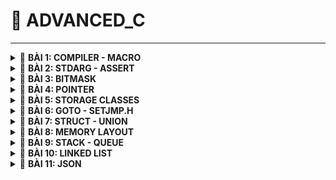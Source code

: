 <a name="top"></a>
# 📖 ADVANCED_C
----
<details>
<summary>🔖 <b>BÀI 1: COMPILER - MACRO</b></summary>
 
### 📑 I. Compiler:
- Trình biên dịch là chương trình chuyển đổi source code C thành mã máy để máy tính có thể thực thi.
- Quá trình biên dịch gồm 4 giai đoạn:
  - Preprocess (Tiền xử lý):
    - **Lệnh tạo _file.i_ từ _file.c_ với trình gcc trong VS Code:** `gcc -E file.c -o file.i`.
    - **Xử lý các loại chỉ thị tiền xử lý:** thêm các header file - `#include`, expand macro - `#define`, `#ifdef`, etc.
    - **Xóa các comment:** `// comment`, `/* comment */`.
  - Compiler (Quá trình biên dịch):
    - **Lệnh tạo _file.s_ từ _file.i_:** `gcc -S file.i -o file.s`.
    - **File.s là file assembly code (mã hợp ngữ):** là ngôn ngữ bậc thấp, giúp điều khiển phần cứng dễ dàng.
  - Assembler (Quá trình dịch hợp ngữ):
    - **Lệnh tạo _file.o_ từ _file.s_:** `gcc -c file.s -o file.o`.
    - **File.o là file Object:** dịch Assembly code thành mã máy mà máy tính có thể hiểu được.
  - Linker (Quá trình liên kết):
    - **Lệnh tạo _file.exe_ từ các _file.o_:** `gcc file1.o file2.o -o filemain`.
    - **Lệnh chạy _file.exe_:** `./filemain`.
    - **Liên kết các file.o:** Tất cả các file.o sẽ được liên kết lại và tạo thành 1 file.exe để có thể chạy được chương trình.

![Image](https://github.com/user-attachments/assets/3a955cb2-1589-4680-a75e-5d2ec4b280ac)

### 📑 II. Preprocessor Directives (Chỉ thị tiền xử lý):
- Là các instructors cho Preprocessor để thực hiện các nhiệm vụ như thay thế văn bản, mở rộng macro, thêm header file, và các nhiệm vụ khác.
- Bắt đầu bằng `#`.
- Các loại chỉ thị tiền xử lý:<br>

|📋 Preprocessor Directives|📄 Description|💡 Examples|
|:------------------------:|:------------------------|:------------------------|
|**`#define`**|Dùng để define Macro|`#define PI 3.14`: thay thế văn bản (không có tham số) <br>`#define SQUARE(x) ((x) * (x))`: macro expansion - SQUARE(5) -> mở rộng thành ((5)*(5))<br>`#define MAX(x, y) ((x) > (y) ? (x) : (y))`<br>`#define SUM(a,b,c) \`<br>  `(a + b+ c)`: dùng dấu gạch chéo `\` để báo rằng macro vẫn tiếp tục ở dòng dưới|
|**`#undef`**|Dùng để hủy định nghĩa Macro|`#define SENSOR_DATA 42`: định nghĩa macro<br>`#undef SENSOR_DATA `: hủy định nghĩa<br>`#define SENSOR_DATA 50`: định nghĩa lại bằng giá trị khác|
|**`#include`**|Dùng để đưa các tệp bên ngoài vào chương trình hiện tại|`#include <stdio.h>`: yêu cầu Compiler tìm kiếm file trong Standard Directory của Compiler<br>`#include "file.h"`: tìm kiếm trong directory của source file|
|**`#if`**|Kiểm tra điều kiện được chỉ định|`#define STM32 0`<br>`#define ATMEGA 1`<br>`#define PIC 2`<br>`#if MCU == STM32`|
|**`#elif`**|Thêm 1 điều kiện nữa trong **#if & #else**|`#elif MCU == ATMEGA`: nếu điều kiện của **#if** sai thì xét điều kiện của **#elif**|
|**`#else`**|Thực thi mã thay thế khi điều kiện của **#if hay #elif** sai||
|**`#endif`**|Dùng để đánh dấu sự kết thúc của **#if & #ifdef & #ifndef**||
|**`#ifdef`**|Kiểm tra 1 Macro đã được định nghĩa hay không, có thì thực thi mã bên dưới.|`#define DEBUG`<br>`#ifdef DEBUG`<br>`...`<br>`#endif`|
|**`#ifndef`**|Kiểm tra 1 Macro chưa được định nghĩa, nếu đúng mã bên dưới sẽ được thực thi|`#ifndef PI`<br>`#define PI 3.14159`<br>`#endif`|
- Một số các toán tử trong Macro:<br>

|📋 Macro of Operators|📄 Description|💡 Examples|
|:------------------------:|:------------------------|:------------------------|
|**`#`**|Biến tham số thàng dạng chuỗi (string literal)|`#define TO_STRING(X) #X`<br>`printf("%s\n", TO_STRING(Hello World));`: TO_STRING(Hello World) sẽ thành chuỗi "Hello World" khi biên dịch|
|**`##`**|Nối 2 tham số|`#define VAR(name,num) name##num`<br>`int var1 = 10;`<br>`int var2 = 20;`<br>`printf("var1 = %d, var2 = %d", VAR(var,1), VAR(var,2));`: nối var với 1 thành var1 và tương tự với var2|
|**`Variadic`**|Toán tử `__VA_ARGS__` được dùng khi Macro nhận nhiều tham số không xác định|`#define sum(...) \`<br>`int arr[__VA_ARGS__]; \`<br>`int result = 0; \`<br>`for (int i=0; i<(sizeof(arr)/sizeof(arr[0])); i++) \`<br>`{ result += arr[i]; } \`<br>`printf("Sum = %d\n", result);`<br>--> `sum(1,2,3,4);`: tính tổng 1+2+3+4|
<br>

[🔼 _UP_](#top)

  </details>
<details>
<summary>🔖 <b>BÀI 2: STDARG - ASSERT</b></summary>
 
### 📑 I. Thư viện STDARG:
- Cung cấp các Macro để xử lý các hàm với số lượng tham số không xác định.
- Thư viện có các Macro chính như sau:<br>

|📋 Macro of STDARG|📄 Description|💡 Examples|
|:------------------------:|:------------------------|:------------------------|
|**`va_list list;`**|Tạo danh sách tham số biến - Khai báo 1 biến kiểu valist để lưu trữ thông tin cần thiết để truy xuất các tham số bổ sung.|`#include <stdio.h>`<br>`#include <stdarg.h>`<br>`int sum(int count, ...)`: cho phép truyền các tham số biến và để truy cập các tham số biến đó phải dùng các Macro.<br>`{`<br>`va_list args`: khai báo 1 biến args kiểu va_list|
|**`va_start(list, fixed_argument)`**|Khởi tạo danh sách đối số - Khởi tạo list để truy xuất các tham số trong phần tham số biến (...)|`va_start(args,count);`: khởi tạo list args và tham số fixed_argument cuối cùng trước các tham số biến (...)|
|**`va_arg(list, type)`**|Truy xuất tham số - Trả về tham số tiếp theo từ list & type: kiểu dữ liệu của tham số để truy xuất|`int result = 0;`<br>`for (int i = 0; i < count; i++)`<br>`{result += va_arg(args, int);}`: dùng va_arg để **truy xuất từng tham số trong danh sách sau mỗi lần gọi** và cộng dồn lên vào result ta được tổng tất cả các tham số|
|**`va_end(list)`**|Dọn dẹp va_list|`va_end(args);`<br>`return result;`<br>`}`|
<br>

- Ví dụ kết hợp **STDARG** với **__VA_ARGS__**:<br>

|📋 STDARG & __VA_ARGS__|📄 Description|
|:----------------------|:-------------|
|`#define tong(...) sum(__VA_ARGS__,'\n')`|: __VA_ARGS__ là cú pháp đại điện cho danh sách các tham số không xác định<br>: \n là điều kiện dừng của hàm sum.|
|`int sum(int count,...)`<br>`{`|: khởi tạo hàm sum truyền vào 1 fixed argument và các tham số chưa biết trước<br>Ví dụ: tong(1,2,3) -> expand macro thành sum(1,2,3,'\n') -> hàm sum() là count = 1, tiếp theo là 2,3,'\n'.|
|`va_list args;`<br>`va_list check;`<br>`va_copy(check, args);`<br>`va_start(args, count;)`<br>`int result = count;`|: khai báo biến args kiểu va_list dùng để tính tổng.<br>: khai báo biến check sử dụng để kiểm tra điều kiện mà không phải gọi thêm va_arg(args, int).<br>: sao chép dữ liệu từ args vào check<br>: khởi tạo list args và tham số cuối count.<br>: khởi tạo biến result = tham số cuối count để tính tổng từ count trở đi.|
|`while ((va_arg(check, char*)) != (char*)'\n')`<br>`{ result += va_arg(args, int);}`|: dùng hàm while để kiểm tra điều kiện dừng check = '\n'.<br>: dùng va_arg để truy xuất từng tham số trong danh sách sau mỗi lần gọi và cộng dồn lên vào result ta được tổng tất cả các tham số|
|`va_end(args);`|: dọn sạch args. Có thể dùng va_end(check) thay thế.|
|`int main()`<br>`{`<br>`printf("Tổng: %d\n", tong(3, 2, 4, 0, 6));`<br>`return 0;`<br>`}`|: tính tổng tất cả các số trong gọi hàm.|

### 📑 II. Thư viện Assert:
- Cung cấp Macro để kiểm tra điều kiện, nếu điều kiện sai = 0 thì chương trình dừng và thông báo lỗi ở file nào và dòng nào.
- Ví dụ:<br>

|📋 assert.h|📄 Description|
|:----------------------|:-------------|
|`assert(x == 5 && "x phải bằng 5")`|: sử dụng assert để kiểm tra xem liệu có thỏa mãn điều kiện thì mới cho chương trình chạy tiếp còn không thì dừng lại và thông báo lỗi|
|`define LOG(condition, cmd) assert(condition && #cmd)`|: có thể kết hợp với define|
<br>

[🔼 _UP_](#top)

</details>

<details>
<summary>🔖 <b>BÀI 3: BITMASK</b></summary>

 
- Bitmask là một kỹ thuật thao tác trên các bit của dữ liệu để kiểm tra, đặt hoặc xóa bit cụ thể.
 
### 📑 I. Các toán tử bitwise:

👉 1. NOT bitwise:
   - Truth table:

|A|~A|
|:-----:|:-----:|
|0|1|
|1|0|

👉 2. AND bitwise:
   - Truth table:

|A|B|Z|
|:-:|:-:|:-:|
|0|0|0|
|0|1|0|
|1|0|0|
|1|1|1|

👉 3. OR bitwise:
   - Truth table:

|A|B|Z|
|:-:|:-:|:-:|
|0|0|0|
|0|1|1|
|1|0|1|
|1|1|1|

👉 4. XOR bitwise:
   - Truth table: **Bằng 1** nếu 2 bit khác nhau, **bằng 0** nếu 2 bit giống nhau.

|A|B|Z|
|:-:|:-:|:-:|
|0|0|0|
|0|1|1|
|1|0|1|
|1|1|0|

👉 5. Dịch trái `<<`, dịch phải `>>`:
   - Dịch trái là nhân với 2^n, n - số bit dịch, xóa bit bên trái ngoài cùng và thêm 0 vào đuôi bên phải ngoài cùng.
   - Dịch phải là chia với 2^n, n - số bit dịch, xóa bit bên phải ngoài cùng và thêm 0 hoặc 1 (tùy thuộc vào bit MSB)  vào đuôi bên trái ngoài cùng.
   
|A|A' = A << 1|A' >> 1|
|:-:|:-:|:-:|
|0001 (1)|0010 (2)|0001 (1)|
|0010 (2)|0100 (4)|0010 (2)|
|0100 (4)|1000 (8)|0100 (4)|

- Ví dụ: 

<details>
<summary>main.c</summary>
 
```C
#define GENDER 1 << 0    // 0b00000001
#define TSHIRT 1 << 1    // 0b00000010
#define HAT 1 << 2       // 0b00000100
#define SHOES 1 << 3     // 0b00001000
#define FEATURES 1 << 4  // 0b00010000

/* Hàm bật tính năng */
void enableFeature(uint8_t *options, uint8_t feature)
{
  *options |= feature;     // Bật tính năng cho options sử dụng phép OR.
}

/* Hàm tắt tính năng */
void disableFeature(uint8_t *options, uint8_t feature)
{
  *options &= ~feature;   // Tắt tính năng sử dụng phép AND với ~feature.
}

/* Hàm kiểm tra tính năng đã bật hay chưa*/
int8_t isFeatureEnabled(uint8_t options, uint8_t feature)
{
    return (options & feature) != 0;    // Đọc xem các bit tính năng có bằng 0 hay không dùng phép AND.
}

/* In ra những tính năng đã bật*/
void listSelectedFeatures(uint8_t options)
{
  printf("Selected Features: \n");
  const char* featureName[] =
  {
    "Gender",
    "Shirt",
    "Hat",
    "Shoes",
    "Additional feature"
  };
  for (int i = 0; i < 8; i++)
  {
    if ((options >> i) & 1)
    {
      printf("%s\n", featureName[i]);     // Kiểm tra xem options dịch phải i lần & với 1 = 1 thì in ra phần tử chuỗi thứ i của mảng featureName.
    }
  }
}

int main(int argc, char const *argv[])
{
  uint8_t options = 0;
  enableFeature(&options, GENDER | TSHIRT | HAT);    // truyền vào địa chỉ options, và các giá trị tính năng cần thiết để bật tính năng.
  disableFeature(&options, HAT | TSHIRT);    // loại bỏ 2 tính năng đã bật trước đó
}
  listSelectedFeatures(options);    // truyền vào giá trị sao chép của options sau khi đã bật cá tính năng để in ra các tính năng đó.
  return 0;
```
</details>

[🔼 _UP_](#top)
</details>

<details>
<summary>🔖 <b>BÀI 4: POINTER</b></summary>
 
<br>

|📋 Pointer|📄 Description|💡 Examples|
|:------------------------:|:------------------------|:------------------------|
|**Khái niệm**|Là một biến chứa giá trị là địa chỉ bộ nhớ của một đối tượng khác (biến, mảng, hàm).||
|**Address Operator (&)**|Được sử dụng để lấy địa chỉ của một biến hoặc để truy cập địa chỉ của một biến tới con trỏ.|`int x =10;`<br>`int *ptr = &x;`: biến con trỏ ptr lưu trữ địa chỉ của biến x|
|**Dereferencing Operator (*)**|Được sử dụng để khai báo biến con trỏ và truy cập giá trị được lưu trữ trong địa chỉ.|`int x =10;`<br>`int *ptr = &x;`<br>`int y = *ptr;`: biến y sẽ bằng giá trị của biến x;|
|**Kích thước**|Phụ thuộc vào kiến trúc máy tính và trình biên dịch hoặc là kiến trúc của vi xử lý.|Với máy tính có 64 bit operating system thì thường là pointer sẽ có kích thước là 8 bytes (64 bit).|
|**Format Specifier %p**|Dùng để in địa chỉ được lưu trữ trong con trỏ. Định dạng địa chỉ bộ nhớ luôn ở dạng thập lục phân (0x...)|`printf("%p\n", ptr);`|
|**Declare pointer**|Để khai báo 1 con trỏ, ta dùng Dereferencing Operator (*).|`int *ptr;`|
|**Initialize Pointer**|Để khởi tạo 1 con trỏ, ta dùng Address Operator (&) để gán giá trị địa chỉ của 1 biến vào con trỏ.|`*ptr = &variable;`|
|**Pointer Definition**|Có thể vừa khai báo vừa khởi tạo trong một bước - định nghĩa con trỏ.|`int *ptr = &variable;`|

### 📑 I. Con trỏ thường:
- Con trỏ có thể trỏ tới bất kỳ kiểu dữ liệu nguyên thủy nào.
- Cách 1 biến được lưu trữ trong bộ nhớ:
  - Ví dụ 1 biến int 32 bit (4 byte) được lưu trữ thành 1 nhóm địa chỉ, mỗi địa chỉ lưu trữ 8 bit (1 byte) giá trị bắt đầu từ LSB đến MSB.
 ![Cách lưu trữ địa chỉ và giá trị của biến int](https://github.com/user-attachments/assets/3f4514ad-3758-4354-9fec-4e81327a2e0c)
- Cách 1 con trỏ được lưu trữ trong bộ nhớ:
  - Ví dụ 1 con trỏ trỏ tới 1 biến int, mỗi địa chỉ của con trỏ sẽ lưu trữ 1 giá trị là địa chỉ của biến int đó, và những địa chỉ còn lại sẽ được mặc định là chứa 0x00 (địa chỉ mặc định này có thể chứa giá trị rác).

> ![image](https://github.com/user-attachments/assets/ead4d1e7-bd97-4098-bb93-aa32a198e32a)

### 📑 II. Array Pointer - Con trỏ mảng:

- Con trỏ mảng là con trỏ trỏ tới phần tử đầu tiên của mảng hoặc là trỏ tới toàn bộ mảng.
<br>

|📋 Array Pointer|📄 Description|
|:------------------------|:------------------------|
|`int main() {`<br>`int arr[5] = {1, 2, 3, 4, 5};`<br>`int *ptr = arr;`<br>`int (*ptr_arr)[5] = &arr;`|<br><br>: ptr là con trỏ trỏ tới phần tử đầu tiên của mảng.<br>: ptr_arr là con trỏ trỏ đến toàn bộ mảng|
|`int n = sizeof(arr)/sizeof(arr[0]);`<br>`for (int i; i < n; i++)`<br>`printf("%d", (*ptr)[i]);`<br>`for (int i; i < n; i++)`<br>`printf("%d", ptr+i);`|: n = số phần tử trong mảng.<br><br>: truy cập từng phần tử trong mảng đối với con trỏ trỏ đến toàn bộ mảng<br><br>: truy cập phần tử trong mảng đối với con trỏ trỏ đến thành phần đầu tiên của mảng.|

### 📑 III. Void Pointer:
- Là con trỏ không có kiểu dữ liệu liên kết với nó. Nó có thể trỏ tới bất kỳ địa chỉ nào thuộc bất kỳ kiểu dữ liệu nào.
- Ví dụ:
  - Con trỏ void không thể giải tham chiếu để lấy giá trị nên phải sử dụng ép kiểu và sau đó là giải tham chiếu cho nó.

<details>
<summary>main.c</summary>

```c
int main()
{
  int a = 10;
  char b = 'N';
  char arr[] = "Hello World";

  void *ptr = &a;
  printf("Địa chỉ: %p - Giá trị: %d\n", ptr, *(int*)ptr);

  ptr = &b;
  printf("Địa chỉ: %p - Giá trị: %c\n", ptr, *(char*)ptr);

  ptr = arr;
  for (int i=0; i < (sizeof(arr)/sizeof(arr[1])); i++)
    printf("Địa chỉ: %p - Giá trị: %s\n", ptr, *(char*)(ptr+i));

  /* Mảng con trỏ */
  void *ptr1[] = {&a, &b, arr};
  printf("Địa chỉ: %p - Giá trị: %d\n", ptr1[0], *(int*)ptr1[0]);
  printf("Địa chỉ: %p - Giá trị: %c\n", ptr1[1], *(char*)ptr1[1]);
  return 0;
}
```

</details>

### 📑 IV. Function Pointer - Con trỏ hàm:

<br>

|📋 Function Pointer|📄 Description|💡 Examples|
|:------------------------:|:------------------------|:------------------------|
|**Khái niệm**|Con trỏ hàm lưu trữ địa chỉ của một hàm, cho phép hàm được truyền dưới dạng tham số cho một hàm khác, hoặc là truyền hàm như một giá trị trả về từ một hàm khác.||
|**Declaration**|Cú pháp khai báo:<br>`<return type> (*pointer_name) (parameter_types)`.|`int sum(int a, int b)<br>{return a+b;}`<br>-->`int (*ptr) = (int, int);`: con trỏ hàm phải được khai báo sao cho trùng khớp với kiểu trả về, số lượng và loại tham số của hàm.|
|**Initialization**|Sau khai báo con trỏ hàm thì đến bước khởi tạo nó.|`ptr = &sum`<br>hoặc `ptr = sum;`|
|**Function call**|Có 3 cách gọi hàm khi có con trỏ hàm: <br>1. `sum(1, 2);`<br>2. `ptr(1,2);`: gọi trực tiếp giống gọi hàm.<br>3. `(*ptr)(1,2);`: dùng `*` để giải tham chiếu.||

<br>

<details>
<summary>main.c</summary>

- Ví dụ:
```c
void tong(int a, int b) {printf("Tổng là: %d", a+b);}
void hieu(int a, int b) {printf("Hiệu là: %d", a-b);}
void tich(int a, int b) {printf("Tích là: %d", a*b);}
void thuong(int a, int b) {printf("Thương là: %d", (double)a/b);}
void tinhtoan(void (*ptr_arg)(int, int), int a, int b) {ptr_arg(a,b);} // Định nghĩa hàm tinhtoan chứa tham số là con trỏ hàm.

int main ()
{
  void (*ptr)(int, int);  // Khai báo con trỏ hàm
  ptr = tong;  // Khởi tạo con trỏ hàm là hàm tong
  ptr(1,2);
  ptr = hieu;  // Khởi tạo con trỏ hàm là hàm hieu
  ptr(1,2);

  void (*ptr_arr[])(int, int) = {tong, hieu, tich, thuong};  // Định nghĩa một mảng con trỏ hàm chứa địa chỉ của các hàm.
  ptr_arr[0](1,2);  // Gọi hàm tổng
  ptr_arr[1](1,2);  // Gọi hàm hiệu

  tinhtoan(tong, 1, 2);  // Truyền tham số là hàm tong để tính tổng.
  tinhtoan(hieu, 1, 2);  // Truyền tham số là hàm hieu để tính hiệu.
}
```

</details>

### 📑 V. Pointer & Constant - Con trỏ & Hằng số:

|📋 Đặc điểm |Pointer to Constant|Constant Pointer|Constant Pointer to Constant|
|:------------------------:|:------------------------:|:------------------------:|:------------------------:|
|**Cách khai báo**|`const int *ptr;`<br>`int const *ptr;`|`int *const ptr;`|`const int *const ptr;`|
|**Giá trị biến**|❌ Không thể thay đổi|✔️ Có thể thay đổi|❌ Không thể thay đổi|
|**Địa chỉ trỏ tới**|✔️ Có thể thay đổi|❌ Không thể thay đổi|❌ Không thể thay đổi|

### VI. NULL Pointer - Con trỏ NULL:

<br>

|📋 NULL Pointer|📄 Description|💡 Examples|
|:------------------------:|:------------------------|:------------------------|
|**Khái niệm**|Con trỏ NULL là con trỏ không trỏ đến bất cứ 1 địa chỉ nào ngoài NULL.||
|**Declaration**|Cú pháp khai báo:<br>`<type> (*pointer_name) = NULL;`<br>`<type> (*pointer_name) = 0;`.||
|**Uses**|1. Khai báo 1 con trỏ mà chưa cần dùng tới ngay.<br>2. Gán NULL cho con trỏ khi sử dụng xong để tránh thay đổi giá trị của một biến nó trỏ tới.|`int *ptr = NULL;`: trỏ tới địa chỉ 0x00|

### VII. Pointer to Pointer - Con trỏ trỏ đến con trỏ:
- Là con trỏ lưu trữ địa chỉ của con trỏ khác - con trỏ kép.
- Để truy cập giá trị được trỏ bởi con trỏ kép ta phải giải tham chiếu 2 lần:

> ![Image](https://github.com/user-attachments/assets/65958e2e-2243-45f0-81b4-dd802755b3f6)

- Được ứng dụng trong:
  - Kiểu dữ liệu JSON.
  - Cấu trúc dữ liệu danh sách liên kết.

[🔼 _UP_](#top)
</details>

<details>
<summary>🔖 <b>BÀI 5: STORAGE CLASSES</b></summary>

- Storage class xác định phạm vi (scope), thời gian tồn tại (lifetime), và khả năng hiển thị của biến - chỉ định vị trí lưu trữ của biến, giá trị tồn tại trong bao lâu và cách truy cập giúp theo dõi sự tồn tại của 1 biến trong thời gian chạy chương trình.
- Có 4 lớp lưu trữ chính:
  - `auto`
  - `register`
  - `static`
  - `extern`

|📋 Storage Class |`auto`|`extern`|`static`<br>(Local)|`static`<br>(Global)|`register`|
|:------------------------:|:------------------------:|:------------------------:|:------------------------:|:------------------------:|:------------------------:|
|**Default value**|Giá trị rác|0|0|0|Giá trị rác|
|**Scope**|Local|Global|Local|Global<br>(chỉ trong file hiện tại)|Local|
|**Life time**|Cho đến khi kết thúc phạm vi của nó|Đến khi kết thúc chương trình|Đến khi kết thúc chương trình|Đến khi kết thúc chương trình|Cho đến khi kết thúc phạm vi của nó|
|**Memory location**|RAM|RAM|RAM|RAM|Thanh ghi trong CPU|
|**Đặc điểm**|Sử dụng để khai báo 1 biến cục bộ với bộ nhớ tự động. Tuy nhiên trong C, các biến cục bộ sẽ theo mặc định là 1 auto nên việc thêm auto là tùy chọn.|Dùng lại biến toàn cục trong 1 hàm khác. Hoặc sử dụng biến từ file khác|Duy trì giá trị của 1 biến|Hạn chế truy cập từ file khác|Truy xuất nhanh hơn, nhưng không thể lấy địa chỉ - `&`|

### 📑 I. Từ khóa Extern:
- Cú pháp:
  - extern type var_name;
  - extern return_type func_name;
>ℹ️Khai báo trên nói Compiler biết rằng biến và hàm được định nghĩa trong file khác. Nên bước tiếp theo là phải liên kết 2 file này lại với nhau để Compiler có thể tìm thấy định nghĩa của chúng.
>`gcc file.c file1.c -o main`: tạo ra file thực thi cho các file liên kết.
>`/.main`: chạy file thực thi.
>Các biến & hàm này phải là global scope, còn nếu trong local scope thì Compiler không thể tìm thấy được.
- Ví dụ:
  - Sử dụng từ khóa `extern` để khai báo các biến và hàm trong file.h để dễ dàng thêm vào các file khác.
  
> ![Image](https://github.com/user-attachments/assets/98f450b0-f6b5-4ee3-a5d9-d873eac24129)

### 📑 II. Static local:
- Khi `static` được sử dụng với biến cục bộ thì:
  - Giữ phạm vi của biến chỉ trong hàm chứa nó.
  - Giữ giá trị của biến qua các lần gọi.
- Ví dụ:
  - Khi mỗi lần gọi hàm `count` thì kết quả biến `a` luôn = 1 bởi vì dòng khởi tạo biến luôn được thực thi nên mỗi lần gọi kết quả đều giống nhau.

> ![image](https://github.com/user-attachments/assets/e3d99e12-f937-4b09-88e5-60403b8dfb75)

  - Khi sử dụng từ khóa `static` thì kết quả biến `a` sẽ được giữ nguyên sau mỗi lần gọi hàm bởi vì dòng khởi tạo sẽ bị bỏ qua trong lần gọi hàm tới nên giá trị sẽ được cộng thêm.
 
> ![Image](https://github.com/user-attachments/assets/71b379bd-c709-4b8d-ac9d-d9a046600f3a)

>ℹ️ Không thể khai báo hàm static bên trong 1 hàm khác, từ khóa `static` chỉ áp dụng cho hàm global.<br>
>Có thể thay đổi giá trị của biến static từ bên ngoài bằng con trỏ:
```C
#include <stdio.h>

int *ptr = NULL;  // Khởi tạo 1 con trỏ kiểu NULL

void count()
{
    static int a = 0;   // Giá trị của biến a sẽ được giữ nguyên mỗi lần gọi hàm
    ptr = &a;  // Gán địa chỉ biến a vào con trỏ
    printf("a = %d\n", ++a);
}

int main()
{
    count();    // a = 1
    count();    // a = 2
    count();    // a = 3
    *ptr = 99;  // a = 99
    count();    // a = 100
    return 0;
}
```
### 📑 III. Static global:
- Khi `static` sử dụng với biến và hàm ở phạm vi global thì nó sẽ hạn chế phạm vi của biến và hàm đó chỉ được dùng trong file hiện tại.
- Ứng dụng:
  - Thiết kế file thư viện mà không muốn người dùng sử dụng đến 1 số biến hay hàm có chức năng đặc biệt.
- Ví dụ:
  - Khi sử dụng từ khóa static cho các biến `var_global` và hàm `display` trong `file1.c` thì biến và hàm đó đã bị hạn chế chỉ được sử dụng trong `file1.c` đó.
  - Dù có sử dụng thêm `extern int var_global` trong `main.c` đã được include `file1.h` để thông báo Compiler nhưng Compiler không thể tìm thấy do đặc tính của **static global**.

> ![Image](https://github.com/user-attachments/assets/71f2ee4a-b1f6-4481-a4fd-337aafb34f62)

### 📑 IV. Từ khóa register:
- Từ khóa `register` được sử dụng để yêu cầu Compiler lưu trữ một biến trong **thanh ghi CPU** thay vì bộ nhớ RAM, nhằm tăng tốc độ truy xuất.
- Ví dụ:
  - Tính thời gian chạy khi sử dụng `register`.
```C
#include <stdio.h>
#include <time.h>

int main()
{

  clock_t start_time = clock();  // Lưu lại thời gian bắt đầu
  int i;
  register int a = 5;
  register int b = 6;
  a = a ^ b;

  for(int i = 0; i < 2000000; ++i)
  {
    // Thực hiện hàm for
  }
  clock_t end_time = clock();  // Lưu lại thời gian kết thúc
  double time_take = ((double)(end_time - start_time))/CLOCKS_PER_SEC;  // Số thời gian cần để chạy đoạn mã trên
  printf("Time: %f giây\n", time_take);
  return 0;
}
```

>ℹ️ Không dùng toán tử `&` cho các biến `register` được vì biến lưu trữ trong thanh ghi thì không có địa chỉ.
>Không thể sử dụng từ khóa `register` cho các biến global: <br>1. Do biến được lưu trữ trên thanh ghi sẽ không có địa chỉ (do tính chất của biến global là tồn tại xuyên suốt chương trình nên phải có 1 địa chỉ cố định để có thể tham chiếu đến). <br>2. Thanh ghi có số lượng hạn chế mà biến toàn cục thì không.

### 📑 V. Type qualifier - Từ khóa định kiểu volatile:
- Trong quá trình biên dịch, Compiler thường cố gắng tối ưu hóa đầu ra để chỉ cần thực thi ít mã máy hơn, nếu mã máy đó không cần thiết khi truy cập biến cái mà không thay đổi gì xét theo quan điểm của Compiler.
- Ví dụ:
  - Tối ưu hóa vòng lặp while thành vô hạn vì bỏ qua kiểm tra biến check.
```c
int check = 1;
while (check)
{
  // Trình biên dịch có thẻ tối ưu hóa vòng lặp - sẽ không kiểm tra lại biến check trong vòng lặp tới do Compiler nghĩ là check không thay đổi.
}
```
- Từ khóa `volatile` được sử dụng để báo hiệu cho Compiler rằng 1 biến có thể thay đổi ngẫu nhiên ngoài sự kiểm soát của chương trình, nên `volatile` sẽ giúp ngăn Compiler tối ưu hóa hoặc xóa bỏ thao tác trên các biến đó, giữ cho các thao tác luôn được thực hiện như đã được định nghĩa.
- Ví dụ:
  - Không tối ưu hóa vòng lặp while thành vô hạn và luôn kiểm tra biến check.
```c
volatile int check = 1;
while (check)
{
  // Luôn kiểm tra biến check xem có bị thay đổi hay không.
}
```

[🔼 _UP_](#top)
</details>

<details>
<summary>🔖 <b>BÀI 6: GOTO - SETJMP.H</b></summary>
 
### 📑 I. Câu lệnh goto trong C:
- Là một lệnh nhảy không điều kiện, cho phép chương trình nhảy đến 1 nhãn (label) trong cùng 1 hàm để thực thi tiếp.
- Cú pháp: 
 ```c
 goto label;
 label:
 ```
- Việc sử dụng goto là không được khuyến khích vì nó làm cho code trở nên khó đọc và khó bảo trì.
- Ví dụ:
 
```c
#include <stdio.h>

int main()
{
   int i = 0;

   start:
      if (i >= 5)
      {
         goto end;  // Nhảy đến label end khi i = 5
      }

      printf("%d ", i);
      i++;

      goto start;  // Nhảy đến label start khi i < 5

   end:
      printf("\n");
   return 0;
}
```

### 📑 II. Thư viện setjmp:
- Cung cấp 2 hàm chính là `setjump` và `longjmp`:
  - **setjmp(jmp_buf env)**: đánh dấu vị trí để quay lại bằng `longjump`.
    - Trả về `0` khi được gọi lần đầu.
    - Trả về khác `0` khi quay lại từ `longjmp`.
  - **longjmp(jmp_buf env, int value)**: nhảy về vị trí hiện tại của `setjump` và tiếp tục thực thi từ đó.
 - Ví dụ:

<details>
<summary>main.c</summary>
 
```c
#include <stdio.h>
#include <setjmp.h>

jmp_buf buf;  // Biến buf kiểu jmp_buf để setjmp lưu trạng thái của chương trình.

int exception = 0;

void func2()
{
    printf("This is function 2\n");
    longjmp(buf, 2);  // Nhảy trở lại vị trí setjmp(buf) và giá trị trả về khi nhảy về setjmp() bởi longjmp(buf, 2) là 2 --> setjmp(buf) = 2.
}

void func3()
{
    printf("This is function 3\n");
    longjmp(buf, 3);  // Nhảy trở lại vị trí setjmp(buf) và giá trị trả về khi nhảy về setjmp() bởi longjmp(buf, 3) là 3 --> setjmp(buf) = 3.
}

void func1()
{
    exception = setjmp(buf);  // Khi gọi trực tiếp thì giá trị trả về là 0 (setjmp(buf) = 0).
    if (exception == 0)
    {
        printf("This is function 1\n");
        printf("exception = %d\n", exception);
        func2();  // Gọi hàm 2
    }
    else if (exception == 2)  // setjmp(buf) = 2 thực thi tiếp
    {
        printf("exception = %d\n", exception);
        func3();  // Gọi hàm 3
    }
    else if (exception == 3)  // setjmp(buf) = 3 thực thi tiếp
    {
        printf("exception = %d\n", exception);
    }
}

int main(int argc, char const *argv[])
{
    func1();
    return 0;
}
```

</details>

- Ứng dụng xử lý lỗi của setjmp:
  - Exception Handling: Xử lý ngoại lệ là một cơ chế trong lập trình giúp phát hiện và xử lý các lỗi bất thường xảy ra trong quá trình thực thi, giúp chương trình hoạt động ổn định và không bị dừng đột ngột.
  - Những ngoại lệ gồm:
       - Chia cho 0.
       - Truy cập chỉ số của mảng mà nằm ngoài phạm vi.
       - Truy xuất con trỏ NULL.
       - Lỗi mở tập tin.
       - Lỗi cấp phát bộ nhớ.
  - C++, Java, Python, C# đều hỗ trợ xử lý ngoại lệ qua các từ khóa chính như:
       - **try**: định nghĩa một khối lệnh có thể phát sinh lỗi.
       - **catch**: xử lý ngoại lệ nếu có lỗi xảy ra.
       - **throw**: ném ra một ngoại lệ khi xảy ra lỗi.
  - Trong C chúng ta phải tự định nghĩa những từ khóa trên thông qua thư viện `setjmp`.
       - Cú pháp:

 ```c
        try
        {
          // Khối lệnh có thể có lỗi phát sinh.
        }
        catch (loại lỗi 1)
        {
          // Xử lý lỗi loại 1
        }
        catch (loại lỗi 2)
        {
          // Xử lý lỗi loại 2
        }
        catch (...)
        {
          // Xử lý tất cả các ngoại lệ khác
        }
```
  - Ví dụ:
    - Phát hiện lỗi khi chia cho 0.

<details>
<summary>main.c</summary>
 
```c
#include <stdio.h>
#include <setjmp.h>

jmp_buf buf;

int exception = 0;

/* Hàm chia 2 số nguyên */
double divide(int a, int b)
{
  if (a == 0 && b == 0)
  {
    longjmp(buf, 1);  // Nếu a và b đều bằng 0 thì nhảy về setjmp và trả về 1
  }
  else if (b == 0)
  {
    longjmp(buf, 2);  // Nếu a và b đều bằng 0 thì nhảy về setjmp và trả về 2
  }
  return (double)a/b;
}

int main()
{
  exception = setjmp(buf);
  if (exception == 0)
  {
    printf("Kết quả: %d\n", divide(2,3));  // Lần gọi trực tiếp setjmp đầu tiên luôn có kq là 0 trả về
  }
  else if (exception == 1)
  {
    printf("No exist");  // Nếu kq trả về là 1 thì hiện câu lệnh.
  }
  else if (exception == 2)
  {
    printf("Lỗi chia cho 0");  // Nếu kq trả về là 2 thì hiện câu lệnh.
  }
  return 0;
}
```

</details>
 
- Định nghĩa **try, catch, throw** trong C:
  - Thay vì phải sử dụng trực tiếp setjmp hay longjmp ta sẽ define chúng.

<details>
<summary>main.c</summary>
 
```c
#include <stdio.h>
#include <setjmp.h>

#define TRY if (exception == setjmp(buf) == 0)
#define CATCH(x) else if (exception == x)
#define THROW(x) longjmp(buf, x)

jmp_buf buf;

int exception = 0;

typedef enum
{
  NO_ERROR,
  NO_EXIST,
  DIVIDE_BY_0
}ErrorCodes;

/* Hàm chia 2 số nguyên */
double divide(int a, int b)
{
  if (a == 0 && b == 0)
  {
   THROW(NO_EXIST);  // Nếu a và b đều bằng 0 thì nhảy về setjmp và trả về 1
  }
  else if (b == 0)
  {
    THROW(DIVIDE_BY_0);  // Nếu a và b đều bằng 0 thì nhảy về setjmp và trả về 2
  }
  return (double)a/b;
}

int main()
{
  exception = NO_ERROR;
  TRY
  {
    printf("Kết quả: %d\n", divide(2,3));  // Lần gọi trực tiếp setjmp đầu tiên luôn có kq là 0 trả về
  }
  CATCH(NO_EXIST)
  {
    printf("No exist");  // Nếu kq trả về là 1 thì hiện câu lệnh.
  }
  CATCH(DIVIDE_BY_0)
  {
    printf("Lỗi chia cho 0");  // Nếu kq trả về là 2 thì hiện câu lệnh.
  }
  return 0;
}

```

</details>

[🔼 _UP_](#top)
</details>

<details>
<summary>🔖 <b>BÀI 7: STRUCT - UNION</b></summary>

### 📑 I. Struct:
- Khái niệm:
  - Là 1 kiểu dữ liệu do người dùng tự định nghĩa. Struct được sử dụng khi muốn lưu trữ một tập hợp các kiểu dữ liệu khác nhau dưới một tên duy nhất.	
- Declaration - Cú pháp khai báo:
>✍️ Cú pháp 1:
```C
struct struct_name
{
  <datatype_1> <member1>;
  <datatype_2> <member2>; 
};
/* Ví dụ */
struct User
{
  char name;
  int age;
  float height;
};

struct User user1, user2;  // khi khai báo biến cần struct.
```
>✍️ Cú pháp 2:
```C
typedef struct
{
  <datatype_1> <member1>;
  <datatype_2> <member2>; 
}struct_name;
/* Ví dụ */
typedef struct
{
  char name;
  int age;
  float height;
}User;

User user1, user2, *user3;  // khi khai báo biến không cần thêm struct.
```
- Initialization - Khởi tạo:
>✍️ 1. Các thành viên của struct không được khởi tạo khi khai báo struct.
>  - `struct struct_name{ <datatype_1> <member1> = value1; }`: gây ra lỗi Compiler error bởi vì khi một kiểu dữ liệu được khai báo thì không có bộ nhớ nào được phân bổ cho nó , vì vậy không có không gian để lưu trữ giá trị được gán (bộ nhớ chỉ được phân bổ khi biến được tạo).<br>

>✍️ 2. Theo mặc định,
>- Nếu biến được khai báo cục bộ trong hàm thì các thành viên chưa được khởi tạo chứa giá trị rác, nhưng khi thành viên đầu tiên được khởi tạo thì những thành viên còn lại chưa được khởi tạo rõ ràng sẽ được khởi tạo bằng 0.
>- Nếu biến là global hoặc static thì các thành viên sẽ tự động gán = 0 hoặc NULLL.

>✍️ 3. Khởi tạo khi khai báo biến kiểu struct.<br>
```c
struct struct_name str = {"abc", val1, val2, ...};  // Các giá trị sẽ được gán theo thứ tự.
```
>✍️ 4. Khởi tạo chỉ 1 số thành viên.	1. 
```c
struct struct_name str = {.member1 = "abc",.member2 = val1};  // Các thành viên còn lại sẽ có giá trị 0 hoặc NULL
```
- Acess member - Cách truy cập thành viên của struct:
>✍️ 1. (.) dot operator: Toán tử dấu chấm giúp ta truy cập hoặc sửa đổi các thành viên của cấu trúc.<br>
➡️
 `struct_name.member1;`
 `struct_name.member2;`
 
>✍️ 2. (->) arrow operator: Toán tử mũi tên được sử dụng để truy cập thành viên khi có con trỏ trỏ đến cấu trúc.<br>
➡️
`struct_ptr->member1;`
`struct_ptr->member2;`

>👉 Ví dụ:
```c
typedef struct
{
  char *name;
  int age;
  char *addr
}User;

User user1, user2, *user3;  // user1,2 là biến thường và user 3 là biến con trỏ

int main()
{
  user1.name = "N";
  user2.age = 30;  // Biến thường sẽ dùng dấu chấm để truy cập các thành viên
  user3->name = "K";  // Đối với biến là con trỏ thì dùng mũi tên để truy cập các biến thành viên
}
```
- Data Structure Alignment:
  - Là cách dữ liệu sắp xếp và truy cập trong bộ nhớ máy tính. Nó gồm 3 phần riêng biệt nhưng có liên quan:
    - Data alignment: Căn chỉnh dữ liệu.
    - Data structure padding: Đệm cấu trúc dữ liệu.
    - Packing: Đóng gói.
  - Data alignment:
    - Để đọc một data có `n` byte, data đó nên đặt ở address là bội số của `n`.
  - Data structure padding:
    - Khi alignment, Compiler cần phải đệm thêm 1 số byte để đảm bảo mỗi trường bắt đầu ở đúng địa chỉ của nó. 
  - Packing:
    - Yêu cầu Compier không chèn thêm các byte đệm.
  - Cấp phát địa chỉ:
    - Compiler dựa trên kích thước member lớn nhất để cấp phát địa chỉ mỗi lần khởi tạo biến.
  - Boundary - Ranh giới:
    - Ranh giới `n` byte là địa chỉ bộ nhớ mà chia hết cho `n`.
    - Đối với kiểu `int` - ranh giới 4 byte: đặt tại địa chỉ thường có kết thúc bằng `0, 4, 8, 12, ... `.
    - Đối với kiểu `char` - ranh giới 1 byte: đặt tại địa chỉ có kết thúc bằng `0, 1, 2, 3, 4, ... `.
    - Đối với kiểu `short` - ranh giới 2 byte: đặt tại địa chỉ thường có kết thúc bằng `0, 2, 4, 6, 8, ... `.
    - Đối với kiểu `double` - ranh giới 8 byte: đặt tại địa chỉ thường có kết thúc bằng `0, 8, 16, 24, ... `.
- Size of struct - Kích thước:
  - Mỗi thành viên có một vùng nhớ riêng.
  - Có thể lưu nhiều dữ liệu đồng thời.
  - Lấy kiểu dữ liệu lớn nhất trong số các thành viên làm chuẩn để cấp phát bộ nhớ.
  - Tổng kích thước bằng tổng kích thước của các thành viên + padding.
>👉 Ví dụ: Tìm kích thước của struct và in ra từng byte với địa chỉ tương ứng.

<details>
<summary>main.c</summary>
 
```c
#include <stdio.h>

typedef struct Data
{
    char data1;
    int data2;
    char data3;
    short data4;
}DataSet;

int main()
{
    /* Khởi tạo các thành viên của struct */
    DataSet data;
    data.data1 = 'A';
    data.data2 = 0xFFFFEEEE;
    data.data3 = 0x22;
    data.data4 = 0xABCD;
    
    /* In ra từng byte với từng địa chỉ tương ứng */
    unsigned char *ptr;
    ptr = (unsigned char*)&data;
    int totalsize = sizeof(DataSet);
    printf("Total size of struct: %d\n", totalsize);
    for (int i = 0; i < totalsize; i++)
    {
        printf(" %p,  %x\n", ptr, *ptr);
        ptr++;
    }
    return 0;
}
```

</details>

>➡️ Tổng là 12 byte (là bội số của 4):

> ![Image](https://github.com/user-attachments/assets/9bbd7654-4522-45cb-ba48-f8d6533e65e7)

> - Trong cấu trúc này, `int` có kích thước lớn nhất nên Compiler lấy 4 byte làm chuẩn để cấp phát 4 byte địa chỉ.
> - `char` - thành viên đầu tiên, địa chỉ bắt đầu là: `00000000005FFE84` là bội số của 1, 3 byte tiếp theo là padding: `85, 86, 87` vì không những địa chỉ này không phải là bội số của 4.
> - `int` - thành viên thứ 2, địa chỉ bắt đầu là: `00000000005FFE88` là bội số của 4, 4 byte này nằm trong boundary từ `88 -> 8B`.
> - `char` - thành viên thứ 3, địa chỉ bắt đầu là: `00000000005FFE8C` là bội số của 1, 1 byte tiếp theo là padding: `8D`.
> - `short` - thành viên thứ 4, địa chỉ bắt đầu là: `00000000005FFE8E` là bội số của 2, 2 byte này nằm trong boundary `8E, 8F`.

<br>

> ![Image](https://github.com/user-attachments/assets/5c57ccd9-24a5-433b-8c58-5f4bd6d96fef)

<br>

> - Tóm lại ta có 8 byte thực tế và 4 byte padding.
> 
>ℹ️ Nếu thêm một thành viên thứ 5 kiểu `char` thì tổng số byte sẽ là 16 (bội số của 4), vì 3 byte padding sẽ được thêm vào những địa chỉ cuối.

>👉 Ví dụ: Tìm kích thước của struct có thành viên là mảng.

<details>
<summary>main.c</summary>
 
```c
#include <stdio.h>
#include <string.h>

typedef struct Array
{
    char arr1[5];
    short arr2[4];
    int arr3[2];
}ArraySet;

int main()
{
    /* data */
    ArraySet arrayS;

    /* Member 1 */
    // Dùng strcpy để sao chép từng ký tự vào mảng arr1
    strcpy(arrayS.arr1,"Hello");  // Đối số 1 được truyền vào là con trỏ `char *` hoặc mảng kiểu `char arr[]`

    /* Member 2 */
    // Để gán giá trị cho chuỗi kiểu số nguyên thì phải gán từng thành viên một
    arrayS.arr2[0] = 0xabcd;
    arrayS.arr2[1] = 0xcdef;
    arrayS.arr2[2] = 0x1234;
    arrayS.arr2[3] = 0x4567;

    /* Member 3 */
    // Để gán giá trị cho chuỗi kiểu số nguyên thì phải gán từng thành viên một
    arrayS.arr3[0] = 0xAAAAFFFF;
    arrayS.arr3[1] = 0xBBBBEEEE;

    /* Pointer */
    unsigned char *ptr;
    ptr = (unsigned char*)&arrayS;

    int totalsize = (int)sizeof(ArraySet);
    printf("Total size of struct: %d\n", totalsize);
    for (int i = 0; i < totalsize; i++)
    {
        printf(" %p,  %x\n", ptr, *ptr);
        ptr++;
    }
    return 0;
}
```

</details>

>➡️ Tổng là 24 byte (là bội số của 4):
> - Trong cấu trúc này, `int` có kích thước lớn nhất nên Compiler lấy 4 byte làm chuẩn để cấp phát 4 byte địa chỉ.
> - Thành viên đầu có 5 phần tử `char arr1[5]` có 5 byte thực + 1 byte padding: bắt đầu từ địa chỉ `00000000005FFE70` -> `00000000005FFE75` lần lượt là giá trị của các ký tự trong chuỗi "Hello", cuối cùng là byte padding = `0`.
> - Thành viên thứ 2 có 4 phần tử kiểu short_kích thước 2 byte  `short arr2[4]` có 8 byte thực và 2 byte padding: bắt đầu từ địa chỉ `00000000005FFE76` với `76` là bội số của 2 -> `00000000005FFE7F` lần lượt là địa chỉ của các giá trị đã được gán, 2 byte padding ở cuối = `0`.
> - Thành viên thứ 3 có 2 phần tử kiểu int_kích thước 4 byte  `int arr3[2]` có 8 byte: bắt đầu từ địa chỉ `00000000005FFE80` với `80` là bội số của 4 -> `00000000005FFE87` lần lượt là địa chỉ của các giá trị đã được gán.
> ![Image](https://github.com/user-attachments/assets/27757309-d213-4651-ba0c-631d2b2468bb)

### 📑 II. Bit Field:
- Trong C, ta có thể chỉ định kích thước theo bit của thành viên trong 1 struct hay union.
- Cú pháp:
```c
struct
{
  data_type member : width_of_bit_field;
}
/* Ví dụ */
struct
{
  int data1 : 2;  // chỉ sử dụng 2 bit trong tổng số 4 byte
  char data2 : 4;  // chỉ sử dụng 4 bit trong tổng số 1 byte
}
```
### 📑 III. UNION:
- Khái niệm:
  - Là 1 kiểu dữ liệu do người dùng tự định nghĩa, có thể chứa các phần tử có kiểu dữ liệu khác nhau như struct.
  - Nhưng không giống cấu trúc, tất cả các thành viên của `union` được lưu trữ trong cùng một vị trí bộ nhớ, vì vậy mà chỉ có 1 thành viên mới có thể lưu trữ dữ liệu tại 1 thời điểm.
- Declaration - Cú pháp khai báo:
>✍️ Cú pháp 1:
```C
union union_name
{
  <datatype_1> <member1>;
  <datatype_2> <member2>; 
};
/* Ví dụ 1 */
union Point
{
  char x;
  int y;
  float f;
};

union Point p1, p2;  // khi khai báo biến cần thêm union.
```
>✍️ Cú pháp 2:
```C
typedef union
{
  <datatype_1> <member1>;
  <datatype_2> <member2>; 
}union_name;
/* Ví dụ */
typedef struct
{
  char x;
  int y;
  float f;
}Point;

Point p1, p2;  // khi khai báo biến không cần thêm union.
```
- Initialization - Khởi tạo:
>✍️ 1. Các thành viên của struct không được khởi tạo khi khai báo struct.
>  - `struct struct_name{ <datatype_1> <member1> = value1; }`: gây ra lỗi Compiler error bởi vì khi một kiểu dữ liệu được khai báo thì không có bộ nhớ nào được phân bổ cho nó , vì vậy không có không gian để lưu trữ giá trị được gán (bộ nhớ chỉ được phân bổ khi biến được tạo).<br>

>✍️ 2. Theo mặc định,
>- Nếu biến được khai báo cục bộ trong hàm thì các thành viên chưa được khởi tạo chứa giá trị rác, nhưng khi thành viên đầu tiên được khởi tạo thì những thành viên còn lại chưa được khởi tạo rõ ràng sẽ được khởi tạo bằng 0.
>- Nếu biến là global hoặc static thì các thành viên sẽ tự động gán = 0 hoặc NULLL.

- Acess member - Cách truy cập thành viên của struct:
>✍️ 1. (.) dot operator: Toán tử dấu chấm giúp ta truy cập hoặc sửa đổi các thành viên của `union`.<br>
➡️
 `union_name.member1;`
 `union_name.member2;`
 
>✍️ 2. (->) arrow operator: Toán tử mũi tên được sử dụng để truy cập thành viên khi có con trỏ trỏ đến `union`.<br>
➡️
`union_ptr->member1;`
`union_ptr->member2;`
- Size of union - Kích thước:
  - Trong union, tất cả các thành viên cùng chia sẻ một vùng nhớ.
  - Kích thước của union sẽ bằng với kích thước của thành viên lớn nhất.
  - Chỉ một thành viên lưu trữ giá trị tại một thời điểm nếu không dữ liệu sẽ bị ghi đè.
>👉 Ví dụ: So sánh kích thước của union với struct.

<details>
<summary>main.c</summary>
 
```c
#include <stdio.h>

/* Định nghĩa kiểu union */
typedef union Data
{
    char data1;
    int data2;
    char data3;
    short data4;
    char data5;
}DataUnion;

/* Định nghĩa kiểu struct */
typedef struct Data1
{
    char data1;
    int data2;
    char data3;
    short data4;
    char data5;
}DataStruct;

int main()
{
    /* Union */
    DataUnion data_union;
    data_union.data1 = 'A';
    data_union.data2 = 0xFFFFEEEE;
    data_union.data3 = 0x22;
    data_union.data4 = 0xABCD;
    data_union.data5 = 0x12;

    /* Struct */
    DataStruct data_struct;
    data_struct.data1 = 'A';
    data_struct.data2 = 0xFFFFEEEE;
    data_struct.data3 = 0x22;
    data_struct.data4 = 0xABCD;
    data_struct.data5 = 0x12;
    
    /* Pointer to union */
    unsigned char *ptr_union;
    ptr_union = (unsigned char*)&data_union;

     /* Pointer to struct */
     unsigned char *ptr_struct;
     ptr_struct = (unsigned char*)&data_struct;

     /* Union: Print address and value by byte */
    int union_size = sizeof(data_union);
    printf("Total size of union: %d\n", union_size);
    for (int i = 0; i < union_size; i++)
    {
        printf(" %p,  %x\n", ptr_union, *ptr_union);
        ptr_union++;
    }

    /* Struct: Print address and value by byte */
    int struct_size = sizeof(data_struct);
    printf("Total size of struct: %d\n", struct_size);
    for (int i = 0; i < struct_size; i++)
    {
        printf(" %p,  %x\n", ptr_struct, *ptr_struct);
        ptr_struct++;
    }
    return 0;
}
```
>➡️ Kết quả:
>
> ![Image](https://github.com/user-attachments/assets/de162709-3e48-4f89-abb9-6af26607a557)

</details>

>👉 Ví dụ: Sự khác nhau giữa đọc giá trị của các thành viên riêng lẻ và cùng lúc.

<details>
<summary>main.c</summary>
 
```c
#include <stdio.h>

typedef union Data
{
    char data1;
    char data2;
    char data3;
    int data4;
}DataUnion;

int main()
{
    DataUnion data_union;

    printf("/****** Đọc riêng từng thành viên data1 & data2 ******/\n");
    data_union.data1 = 34;
    printf("Data 1: %d\n", data_union.data1);
    data_union.data2 = 64;
    printf("Data 2: %d\n", data_union.data2);

    printf("/****** Đọc cùng lúc 2 thành viên data2 & data3 ******/\n");
    data_union.data2 = 64;
    data_union.data3 = 10;
    printf("Data 2: %d\n", data_union.data2);
    printf("Data 3: %d\n", data_union.data3);
    
    unsigned char *ptr;
    ptr = (unsigned char*)&data_union;
    int total_size = sizeof(data_union);
    printf("/****** Giá trị của từng byte ******/\n");
    for(int i = 0; i < sizeof(total_size); i++)
    {
        printf("Address: %p - 1 byte value: %d\n", ptr, *ptr);
        ptr++;
    }
    return 0;
}
```
>➡️ Kết quả:
>- Lý do phải gán và đọc thành viên riêng một thời điểm là do union chỉ lưu trữ giá trị trong 4 byte địa chỉ chung nên khi gán một địa chỉ cho 1 thành viên thì giá trị đó sẽ bị ghi đè lên giá trị của thành viên trước đó.
>
>![Image](https://github.com/user-attachments/assets/96e8e621-33c1-42fb-90d6-16971d344f08)

</details>

### 📑 IV. Kết hợp STRUCT và UNION:

>👉 Ví dụ: Kết hợp `struct` với `union`.
> - Để struct làm thành viên của union, để tiết kiệm (không để có byte padding) ta sẽ chỉ cần dùng `uint8_t` - 1 byte cho tất cả các thành viên của struct.

<details>
<summary>main.c</summary>
 
```c
#include <stdio.h>
#include <stdint.h>
#include <string.h>

typedef union
{
    struct
    {
        uint8_t id[2];
        uint8_t data[4];
        uint8_t check_sum[2];
    } data;
    uint8_t frame[8];
}Data_Frame;

int main(int argc, char const *argv[])
{
    // Copy dữ liệu vào các thành viên của struct
    Data_Frame transmit_data;
    strcpy((char*)transmit_data.data.id, "10");
    strcpy((char*)transmit_data.data.data, "1234");
    strcpy((char*)transmit_data.data.check_sum, "70");

    // Copy dữ liệu của biến transmit_data vào receive_data
    Data_Frame receive_data;
    strcpy((char*)receive_data.frame, (char*)transmit_data.frame);
    return 0;

    /* In ra địa chỉ và dữ liệu của từng byte */
    // Pointer trỏ tới biến receive_data
    unsigned char *ptr;
    ptr = (unsigned char*)&receive_data;
    int total_size = sizeof(receive_data);
    // In địa chỉ và dữ liệu
    printf("/****** Giá trị của từng byte ******/\n");
    for(int i = 0; i < total_size; i++)
    {
        printf("Address: %p - 1 byte value: %c\n", ptr, *ptr);
        ptr++;
    }
    return 0;
}
```
>➡️ Kết quả:
>
![Image](https://github.com/user-attachments/assets/f340caf1-f886-4ce6-af17-7efa0c8263f4)

</details>

### 📑 V. So sánh `STRUCT` và `UNION`:

![Image](https://github.com/user-attachments/assets/b8444418-1695-4ada-9b0a-cce6271a06be)


[🔼 _UP_](#top)
</details>


<details>
<summary>🔖 <b>BÀI 8: MEMORY LAYOUT</b></summary>

<br>

- Đối với chương trình `main.exe` (trên window) được lưu vào bộ nhớ SSD, nhấn nút run chương trình trên window thì `main.exe` được copy vào bộ nhớ RAM để thực thi.
- Đối với `main.hex` (nạp vào vi điều khiển) thì được lưu vào bộ nhớ FLASH, và khi cấp nguồn cho vi điều khiển thì `main.hex` được copy vào RAM để thực thi.
- Có 5 vùng nhớ trong RAM:
  - Text segment (Code segment).
  - Data segment (Initialized data).
  - BSS segment (Uninitialized data).
  - Stack.
  - Heap.

### 📑 I. Text segment (Code segment):

|📋 Text segment|📄 Description|
|:------------------------:|:------------------------|
|**Chứa**| - Chứa mã thực thi của chương trình - mã máy đã được biên dịch.<br> - Đối với trình biên dịch Clang (macOS), còn lưu trữ biến hằng số toàn cục `const` và chuỗi hằng `char *ptr = "Hello"; // Hello là chuỗi hằng` nhưng với quyền là read-only.|
|**Quyền truy cập**|Chỉ read-only, không có quyền write - thay đổi giá trị, địa chỉ là không được phép.|

### 📑 II. Data segment (Initialized data):

|📋 Data segment|📄 Description|
|:------------------------:|:------------------------|
|**Chứa**| - Chứa biến global được khởi tạo với giá trị khác 0.<br> - Chứa biến static (global + local) được khởi tạo với giá trị khác 0.<br> - Đối với trình biên dịch GCC/G++ (Windows), còn lưu trữ biến hằng số toàn cục `const` và chuỗi hằng `char *ptr = "Hello"; // Hello là chuỗi hằng` nhưng với quyền là read-only.|
|**Quyền truy cập**|Quyền read-write, được phép đọc và thay đổi giá trị của biến.|
|**Life time**|Các biến trên sẽ bị thu hồi khi chương trình kết thúc - những địa chỉ cấp phát ra sẽ bị thu hồi.|

### 📑 III. BSS segment (Uninitialized data):

|📋 BSS segment|📄 Description|
|:------------------------:|:------------------------|
|**Chứa**| - Chứa biến global và biến static (global + local) được khởi tạo với giá trị = 0 hoặc không gán giá trị.|
|**Quyền truy cập**|Quyền read-write, được phép đọc và thay đổi giá trị của biến.|
|**Life time**|Các biến trên sẽ bị thu hồi khi chương trình kết thúc - những địa chỉ cấp phát ra sẽ bị thu hồi.|

>👉 Ví dụ: Các biến thường và biến struct lưu trữ trong memory.

<details>
<summary>main.c</summary>

```c
#include <stdio.h>

typedef struct
{
   int x;
   int y;
} Point_Data;

/* Khởi tạo biến struct (global) */
static Point_Data p1 = {0,0};   // p1: nằm ở bss -> x,y cũng nằm ở bss
Point_Data p2;                  // p2: chưa khởi tạo, nằm ở bss -> x,y nằm ở bss
Point_Data p3 = {0, 1};         // p3: khởi tạo khác 0, nằm ở data -> x,y nằm ở data

/* Khởi tạo biến thường (global) */
int zero_val_global = 0;     // nằm ở bss
int unitialized_var_global;  // nằm ở bss
int val_global = 10;         // nằm ở data

void check_memory()
{
    /* Khởi tạo biến struct trong hàm (local) */
    static Point_Data p4 = {0,1};   // p4: nằm ở data -> x,y cũng nằm ở data
    Point_Data p5;                  // p5: nằm ở stack -> x,y cũng nằm ở stack
    Point_Data p6 = {0, 1};         // p6: nằm ở stack -> x,y cũng nằm ở stack

    /* Khởi tạo biến thường (local) */
    int zero_val_local = 0;     // nằm ở stack
    int unitialized_var_local;  // nằm ở stack
    int val_local = 20;         // nằm ở stack

    /* In địa chỉ của biến struct  */
    printf("Static global struct (value = 0): Bss   %p\n", (void*)&p1);
    printf("Global uninitialized struct:      Bss   %p\n", (void*)&p2);
    printf("Global struct (value = !0):       data  %p\n", (void*)&p3);
    printf("Static local struct (value = !0): data  %p\n", (void*)&p4);
    printf("Local uninitialized struct:       Stack %p\n", (void*)&p5);
    printf("Local struct (value = !0):        Stack %p\n", (void*)&p6);

    /* In địa chỉ của biến struct  */
    printf("\nGlobal var (value = 0):   Bss   %p\n", (void*)&zero_val_global);
    printf("Global uninitialized var: Bss   %p\n", (void*)&unitialized_var_global);
    printf("Global var (value = !0):  data  %p\n", (void*)&val_global);
    printf("Local var (value = 0):    Stack %p\n", (void*)&zero_val_local);
    printf("Local uninitialized var:  Stack %p\n", (void*)&unitialized_var_local);
    printf("Local var (value = !0):   Stack %p\n", (void*)&val_local);
}

int main()
{
    check_memory();
    return 0;
}
```
>➡️ Kết quả:
>
>![Image](https://github.com/user-attachments/assets/937241d9-498f-44cb-8b68-3ac29e142c4e)

</details>

### 📑 IV. Stack:

|📋 Stack|📄 Description|
|:------------------------:|:------------------------|
|**Chứa**| - Chứa biến cục bộ (trừ static), tham số truyền vào hàm, mảng, hằng số cục bộ (thay đổi được thông qua con trỏ).|
|**Quyền truy cập**|Quyền read-write, được phép đọc và thay đổi giá trị của biến.|
|**Life time**|Sau khi ra khỏi hàm, tự động thu hồi vùng nhớ.|

>👉 Ví dụ: Cách mảng được lưu trữ trong vùng nhớ.

<details>
<summary>main.c</summary>

```c
#include <stdio.h>
#include <stdlib.h>

char global_arr[] = "Hello";    // nằm ở data segment
char *global_literal = "Hello"; // nằm ở data segment (rodata)

void check_memory()
{
    static char static_arr[] = "Hello";  // nằm ở data segment
    char local_arr[] = "Hello";          // nằm ở stack
    char *local_literal = "Hello";       // nằm ở data segment (rodata)
    char *heap_arr = (char*)malloc(sizeof(char)*10);  // nằm ở heap segment
    
    printf("Global arr:     %p\n",(void*)global_arr);
    printf("Global literal: %p\n",(void*)global_literal);

    printf("Static arr:     %p\n",(void*)static_arr);

    printf("Local arr:      %p\n",(void*)local_arr);
    printf("Local literal:  %p\n",(void*)local_literal);

    printf("Heap arr:       %p\n",(void*)heap_arr);

    /* Có thể thay dổi giá trị mảng cục bộ trong stack */
    printf("Trc thay đổi: %s\n", local_arr);
    strcpy(local_arr,"Local") ;
    printf("Thay đổi: %s\n", local_arr);

    free(heap_arr);
}

int main()
{
    check_memory();

    /* Có thể thay đổi giá trị của phần tử mảng toàn cục */
    global_arr[0] = 'A';
    printf("%s", global_arr);

    return 0;
}
```
>➡️ Kết quả:
>
>![Image](https://github.com/user-attachments/assets/3574fd7e-a74f-42aa-a11d-0135fd851b81)

</details>

### 📑 V. Heap:

|📋 Heap|📄 Description|
|:------------------------:|:------------------------|
|**Cách dùng**|- Để cấp phát bộ nhớ động trong quá trình thực thi của chương trình.<br>- Cho phép chương trình tạo ra và giải phóng bộ nhớ theo nhu cầu.<br>- Các hàm `malloc()`, `calloc()`, `realloc()` được sử dụng để cấp phát và `free()` để giải phóng bộ nhớ trên heap.|
|**malloc()**|Cấp phát bộ nhớ với kích thước chỉ định trước.|
|**realloc()**|Thay đổi kích thước vùng nhớ đã được cấp phát ra thông qua malloc hoặc calloc.|
|**calloc()**|Cấp phát bộ nhớ với kích thước chỉ định trước và khởi tạo bộ nhớ được phân bổ về 0.|
|**Quyền truy cập**|Quyền read-write.|
|**Life time**|- Phải thu hồi thủ công, không tự động thu hồi khi kết thúc hàm như stack.<br>- Sau khi kết thúc chương trình, tự động thu hồi vùng nhớ.|

>👉 Ví dụ: Dùng malloc(), calloc(), realloc().

<details>
<summary>main.c</summary>

```c
#include <stdio.h>
#include <stdlib.h>
#include <stdint.h>

int main()
{
    // ***************** Cấp phát tĩnh *****************
    uint16_t arr[5];    // 5 phần tử * 2 bytes kích thước = 10 bytes.

    // ***************** Cấp phát động *****************
    // *** malloc: cấp phát bộ nhớ động mà không khởi tạo (chứa giá trị rác) ***
    int size = 5;
    printf("Stack address: %p - Value: %d\n", (void*)&size, size);
    // Để dùng malloc: 
    // - Xác định kích thước dựa trên 2 thành phần.
    // - Ép kiểu malloc vì malloc là con trỏ kiểu void (không truy xuất được) cùng kiểu với từng phần tử để có thể đọc đúng.
    // - Khai báo con trỏ để truy xuất được dữ liệu trong vùng nhớ đã cấp phát.
    uint16_t *ptr = (uint16_t*)malloc(size * sizeof(uint16_t));    // cấp phát địa chỉ bộ nhớ trong Heap
    printf("\nPtr_malloc address_stack: %p - Value_heap: %X\n\n", &ptr, ptr);

    // Kiểm tra liệu malloc có cấp phát chuẩn không
    if (ptr == NULL)
    {
        printf("Cấp phát bị lỗi\n");
        return 1;
    }
    // Khởi tạo giá trị cho các thành phần
    for (int i = 0; i < size; i++)
    {
        ptr[i] = 2*i;
    }
    // In ra địa chỉ và giá trị con trỏ trỏ tới
    for (int i = 0; i < size; i++)
    {
        printf("Heap Address: %p - Value: %d\n", ptr + i, *(ptr + i));
    }

    // *** calloc: cấp phát bộ nhớ động khởi tạo toàn bộ = 0. ***
    int size_calloc = 5;
    uint16_t *ptr_calloc = (uint16_t*)calloc(size_calloc, sizeof(uint16_t));
    printf("\nPtr_calloc address_stack: %p - Value_heap: %X\n\n", &ptr_calloc, ptr_calloc);

    // Kiểm tra liệu malloc có cấp phát chuẩn không
    if (ptr_calloc == NULL)
    {
        printf("Cấp phát bị lỗi\n");
        return 1;
    }

    // In ra địa chỉ và giá trị con trỏ trỏ tới
    for (int i = 0; i < size; i++)
    {
        printf("Heap Address: %p - Value: %d\n", ptr_calloc + i, *(ptr_calloc + i));
    }

    // ***************** Phân bổ lại cấp phát động *****************
    int new_size = 10;
    // Để dùng realloc: 
    // - Truyền vào vùng nhớ đã cấp phát và kích thước mới.
    // - Ép kiểu realloc để đồng bộ dữ liệu.
    // - Thay đổi con trỏ để trỏ tới realloc.

    uint16_t *ptr_realloc = (uint16_t*)realloc(ptr, new_size * sizeof(uint16_t));

    printf("\nPtr_realloc address_stack: %p - Value_heap: %X\n\n", &ptr_realloc, ptr_realloc);

    // Kiểm tra xem phân bổ lại có lỗi hay không
    if (ptr_realloc == NULL)
    {
        printf("Cấp phát bị lỗi\n");
        return 1;
    }

    ptr = ptr_realloc;

    // Khởi tạo giá trị cho các thành phần
    for (int i = 0; i < new_size; i++)
    {
        ptr[i] = 2*i;
    }

    // In ra địa chỉ và giá trị con trỏ trỏ tới
    for (int i = 0; i < new_size; i++)
    {
        printf("Add new Heap Address: %p - Value: %d\n", ptr + i, *(ptr + i));
    }

    // ***************** Thu hồi vùng nhớ đã cấp phát *****************
    //  Memory leak:
    // - Không thu hồi bộ nhớ đã phân bổ thì bộ nhớ vẫn chiếm RAM nhưng không còn biến nào trỏ tới nó dẫn đến không truy cập lại được gây lãng phí tài nguyên.
    // - Khi cấp phát tiếp thì sẽ bị cộng dồn mức sử dụng RAM lên dễ dẫn đến treo chương trình, thoát đột ngột hoặc làm chậm dần hệ thống.
    // Overflow: Nếu ghi dữ liệu vượt quá kích thước mảng hoặc vùng nhớ được cấp phát.
    free(ptr);  
    free(ptr_calloc);

    // ***************** Gán ptr = NULL sau khi không còn sử dụng *****************
    ptr = NULL;    // tránh trỏ tới những vùng nhớ khác trong RAM gây lỗi không mong muốn
    ptr_calloc = NULL; 
    ptr_realloc = NULL;

    return 0;
}
```
>➡️ Kết quả:
>
>![Image](https://github.com/user-attachments/assets/08c31886-4458-40ff-af5a-7d5f3c55a635)

</details>

### 📑 VI. Memory leak & Overflow:

|📋 So sánh|📄 Memory leak|📄 Overflow|
|:------------------------:|:------------------------|:------------------------|
|**Khái niệm**|- Xảy ra khi phân bổ bộ nhớ động nhưng quên không giải phóng nó, và bộ nhớ được phân bổ này vẫn tồn tại trong suốt thời gian của chương trình và không thể sử dụng lại bộ nhớ đó.|- Ghi quá dung lượng cho phép của stack.<br>- Ghi dữ liệu vượt quá kích thước mảng hoặc vùng nhớ được cấp phát (heap).|
|**Nguyên nhân**|Quên không free(), mất con trỏ.|- Stack overflow: gọi đệ quy vô hạn, tạo biến quá lớn.<br>- Heap overflow: Ghi dữ liệu vượt quá  kích thước mảng hoặc vùng nhớ được cấp phát.|
|**Ảnh hưởng**|Lãng phí RAM, làm chương trình chậm hoặc treo.|Crash chương trình|

### VII. malloc vs. calloc vs. realloc:

|📋 So sánh|malloc|calloc|realloc|
|:------------------------:|:------------------------|:------------------------|:------------------------|
|**Khái niệm**|- Memory allocation: phân bổ bộ nhớ động.|- Contiguous allocation: phân bổ bộ nhớ động được khởi tạo về 0.|- Reallocation: phân bổ lại bộ nhớ trước đó.|
|**Cú pháp**|`malloc(số byte phân bố);`|`calloc(số phần tử, kích thước phần tử);`|`realloc(con trỏ trước đó, kích thước mới);`|
|**Giá trị ban đầu**|Rác|`0`|Rác|
|**Phân bổ không thành công**|Trả về NULL|Trả về NULL|Trả về NULL|

[🔼 _UP_](#top)
</details>

<details>
<summary>🔖 <b>BÀI 9: STACK - QUEUE</b></summary>
 
### 📑 I. Cấu trúc dữ liệu:

- **Cấu trúc dữ liệu** là một kho lưu trữ được sử dụng để lưu trữ và sắp xếp dữ liệu. Đây là một cách sắp xếp dữ liệu trên máy tính để có thể truy cập và cập nhật hiệu quả.
- Không chỉ được sử dụng để tổ chức dữ liệu mà còn được sử dụng để xử lý, truy xuất và lưu dữ liệu.
- Đóng vai trò quan trọng trong việc giải quyết các bài toán và tối ưu hóa thuật toán, vì nó ảnh hưởng trực tiếp đến tốc độ thực thi và tính năng phức tạp của chương trình.

![Image](https://github.com/user-attachments/assets/9ce30e6b-bb55-437a-bd5c-5e8e3966353c)

- Cấu trúc dữ liệu phân àm 2 loại chính:
  - Cấu trúc dữ liệu tuyến tính (Linear data structure):
    - Static data structure - **array**: Cấu trúc dữ liệu tĩnh có kích thước bộ nhớ cố định, việc truy cập dễ dàng hơn.
    - Dynamic data structure - **queue, stack, linked list**: Cấu trúc dữ liệu động có kích thước không cố định, kích thước có thể được cập nhật trong thời gian chạy.
  - Cấu trúc dữ liệu phi tuyến tính ( Non - linear data structure) - **trees, graph**: Cấu trúc dữ liệu mà trong đó các phần tử dữ liệu không được đặt tuần tự hoặc tuyến tính, không thể duyệt qua tất cả các phần tử chỉ trong 1 lần chạy.

### 📑 II. Stack:
- Stack là một cấu trúc dữ liệu tuyến tính tuân theo:
  - LIFO (Last In First Out), phần tử cuối được lấy ra đầu tiên,
  - hay là FILO (First In Last Out), phần tử đầu được lấy ra cuối.
- Các thao tác cơ bản trên Stack:
  - **push()**: chèn thêm 1 phần tử vào stack.
  - **pop()**: xóa 1 phần tử khỏi stack.
  - **peek() / top()**: lấy giá trị phần tử trên cùng (top element) của stack.
  - **pop()**: xóa 1 phần tử khỏi stack.
  - **isEmpty()**: điều kiện kiểm tra stack rỗng: top == -1.
  - **isFull()**: điều kiện kiểm tra stack đầy: top == size-1.
>✍️ **push()**:
> - Trước khi thêm phần tử vào đỉnh của stack, phải kiểm tra xem stack đầy hay chưa:
>   - top == size - 1: stack đã đầy -> không thể thêm phần tử vào stack. 
> - Thêm phần tử vào đỉnh của stack -> top = top + 1.
> 
> ![Image](https://github.com/user-attachments/assets/18cc7e6c-20a1-452a-85a0-0bd4cc12b669)

>✍️ **pop()**:
> - Trước khi xóa phần tử ở đỉnh của stack, phải kiểm tra xem stack có trống hay không:
>   - top == - 1: stack trống -> không thể xóa phần tử ở stack. 
> - Xóa phần tử ở đỉnh của stack -> top = top - 1.
> 
> ![Image](https://github.com/user-attachments/assets/21477252-02ab-4067-83ae-d1c0b49776c2)

>✍️ **peek() / top()**:
> - Trong stack chỉ có 1 chỉ số duy nhất là top, dùng để đọc giá trị của phần tử ở đỉnh stack:
>   - top == - 1: giá trị khởi tạo ban đầu -> stack rỗng.
>   - push -> top++.
>   - pop -> top--.
>   - top = size - 1 -> stack full.

>👉 Ví dụ: Viết code cho cấu trúc dữ liệu stack.

<details>
<summary>stack.h</summary>
 
```c
#ifndef STACK_H
#define STACK_H

#include <stdio.h>
#include <stdlib.h>
#include <stdbool.h>

// Khai báo cấu trúc dữ liệu ngăn xếp
typedef struct 
{
    int *item;      // Mảng lưu trữ giá trị các phần tử
    int size;       // Số lượng phần tử tối đa
    int top;        // Chỉ số đọc giá trị ở đỉnh stack
}Stack;

// Khởi tạo các thông số ban đầu
void stack_init(Stack *stack, int Size);

/* Kiểm tra stack rỗng: TRUE - stack rỗng, FALSE - stack không rỗng */
bool isEmpty(Stack stack);  // sao chép dữ liệu của stack, chỉ đọc - không cần con trỏ

/* Kiểm tra stack rỗng: TRUE - stack rỗng, FALSE - stack không rỗng */ 
bool isFull(Stack stack);

/* Chèn thêm phần tử vào stack */
void push(Stack *stack, int data);  // tác động vào giá trị gốc nên phải có con trỏ

/* Xóa phần tử ở đỉnh stack */
int pop(Stack *stack);

/* Đọc giá trị ở đỉnh stack */
int top(Stack stack);

/* Giải phóng bộ nhớ stack */
void stack_free(Stack *stack);

#endif  // STACK_H
```
</details>

<details>
<summary>stack.c</summary>
 
```c
#include "stack.h"

// Khởi tạo các thông số ban đầu
void stack_init(Stack *stack, int Size)
{
    stack->item = (int*)malloc(Size*sizeof(int));   // cấp phát động cho mảng item.
    stack->size = Size;     // gán số lượng phần tử
    stack->top = -1;        // khởi tạo giá trị ban đầu cho chỉ số top
}

bool isEmpty(Stack stack)
{
    return (stack.top == -1 ? true : false);    // Kiểm tra stack rỗng: top == -1
}

bool isFull(Stack stack)
{
    return (stack.top == (stack.size - 1) ? true : false);      // Kiểm tra stack đầy: top == size - 1
}

void push(Stack *stack, int data)
{
    if (isFull(*stack))
    {
        printf("Stack is Full\n");      // kiểm tra stack đầy
    }
    else
    {
        printf("Insert the %d element: %d\n", ++stack->top, data);  
        stack->item[stack->top] = data;     // gán thêm giá trị vào stack
    }
}

int pop(Stack *stack)
{
    if (isEmpty(*stack))
    {
        printf("Stack is Empty\n");      // kiểm tra stack rỗng
        return -1;
    }
    else 
    {
        int value = stack->item[stack->top];    // đọc giá trị phần tử trong stack
        printf("Delete the %d element: %d\n", stack->top--, stack->item[stack->top]);
        stack->item[stack->top] == 0;   // gán giá trị 0 vào phần tử cần xóa
        return value;   // trả về hàm giá trị value
    }
}

int top(Stack stack)
{
    if (isEmpty(stack))
    {
        printf("Stack rỗng");   // kiểm tra stack rỗng
        return -1;
    }
    else
    {
        return stack.item[stack.top];   // đọc phần tử trong stack
    }
}

void stack_free(Stack *stack)
{
    if (stack->item != NULL)    // kiểm tra mảng có = NULL không
    {
        free(stack->item);      // giải phóng bộ nhớ động cho mảng item
        stack->item = NULL;     // gán NULL cho con trỏ khi không dùng nữa
    }
}
```
</details>

<details>
<summary>main.c</summary>
 
>`main.c`
```c
#include "stack.h"

int main()
{
    Stack stack1;
    stack_init(&stack1, 5);

    push(&stack1, 1);
    push(&stack1, 2);
    push(&stack1, 3);
    push(&stack1, 4);
    push(&stack1, 5);
    push(&stack1, 6);

    pop(&stack1);
    pop(&stack1);
    pop(&stack1);
    pop(&stack1);
    pop(&stack1);
    pop(&stack1);
    
    return 0;
}
```
>➡️ Kết quả:
>
>![Image](https://github.com/user-attachments/assets/33edcaff-4bb1-4351-9097-000f4154f642)
</details>


### 📑 III. Queue - Hàng đợi:
- Hàng đợi Queue là một cấu trúc dữ liệu tuân theo nguyên tắc "First In - First Out" (FIFO), nghãi là các phần tử đầu tiên được thêm vào hàng đợi sẽ là phần tử đầu tiên được lấy ra.
- Các thao tác cơ bản:
  - **enqueue**: thêm phần tử vào CUỐI hàng đợi.
  - **dequeue**: xóa phần tử ở ĐẦU hàng đợi.
  - **front**: đọc giá trị của phần tử ĐẦU hàng đợi.
  - **rear**: đọc giá trị của phần tử CUỐI hàng đợi.
  - **isEmpty**: kiểm tra hàng đợi rỗng = - 1.
  - **isFull**: kiểm tra hàng đợi đầy = size - 1.
>✍️ **enqueue**:
> - Ban đầu khởi tạo 2 chỉ số:
>   - front = -1.
>   - rear = - 1.
> - **enqueue** chèn 1 phần tử vào cuối hàng đợi:
>   - rear++.
>   - rear = size - 1 -> Queue đầy
>   
> ![Image](https://github.com/user-attachments/assets/8459bf2a-caa3-4277-a48b-95924dbb33b0)

>✍️ **dequeue**:
>  - front++.
> 
>![Image](https://github.com/user-attachments/assets/1d57330e-71f9-47c4-946c-d2ef6ee04645)
>
>  - front = size hoặc front > rear -> Queue rỗng -> reset chỉ số front, rear = - 1.
>  
>  ![image](https://github.com/user-attachments/assets/806a1ea1-2dce-44c0-b0dc-f5928906a73c)

#### 1. Linear Queue - Hàng đợi tuyến tính:
- Khi `rear` đã max (= size - 1) thì queue luôn được coi là đầy:
  - Không thể thêm phần tử mới dù có khoảng trống ở đầu hàng đợi (do đã xóa phần tử ở đầu).
  - Chỉ thêm được phần tử khi dequeue toàn bộ phần tử -> `front` và `rear` được reset (= - 1).
- Nhược điểm:
  - Không thể tận dụng được những chỗ trống sau khi đã xóa gây lãng phí bộ nhớ.

> ![Image](https://github.com/user-attachments/assets/35de6092-b6f7-475a-b067-cc1e3abfe360)

>👉 Ví dụ: Viết code cho cấu trúc dữ liệu Linear Queue.

<details>
<summary>linear.h</summary>

```c
#ifndef LINEAR_H
#define LINEAR_H

#include <stdbool.h>
#include <stdio.h>
#include <stdlib.h>

typedef struct
{
    int *item;
    int size;
    int front;
    int rear;
}L_Queue;

/* Khởi tạo thông số ban đầu của Linear Queue */
void l_queue_init(L_Queue *queue, int Size);

/* Kiểm tra Queue rỗng */
bool queue_isEmpty(L_Queue queue);

/* Kiểm tra Queue đầy */
bool queue_isFull(L_Queue queue);

/* Thêm phần tử vào cuối hàng đợi */
void enqueue(L_Queue *queue, int data);

/* Xóa phần tử ở đầu hàng đợi */
int dequeue(L_Queue *queue);

/* Đọc giá trị phần tử ở đầu hàng đợi */
int front(L_Queue queue);

/* Đọc giá trị phần tử ở cuối hàng đợi */
int rear(L_Queue queue);

/* Giải phóng bộ nhớ động */
void free_queue(L_Queue *queue);

/* Hiển thị giá trị các phần tử trong Queue */
void display(L_Queue queue);

#endif  // LINEAR_H
```

</details>

<details>
<summary>linear.c</summary>

```c
#include "linear.h"

/* Khởi tạo thông số ban đầu của Linear Queue */
void l_queue_init(L_Queue *queue, int Size)
{
    queue->item = (int*)malloc(Size * sizeof(int));     // cấp phát động cho mảng item.
    queue->size = Size;     // gán số lượng phần tử
    queue->front = queue->rear = -1;    // khởi tạo giá trị ban đầu cho chỉ số front và rear
}

/* Kiểm tra Queue rỗng */
bool queue_isEmpty(L_Queue queue)
{
    return (queue.rear == -1 || (queue.front > queue.rear)) ? true : false;     // Kiểm tra hàng đợi rỗng: rear == -1 hoặc front > rear
}

/* Kiểm tra Queue đầy */
bool queue_isFull(L_Queue queue)
{
    return queue.rear == (queue.size - 1) ? true : false;        // Kiểm tra hàng đợi đầy: rear == size - 1
}

/* Thêm phần tử vào cuối hàng đợi */
void enqueue(L_Queue *queue, int data)
{
    if(queue_isFull(*queue))
    {
        printf("Queue is Full\n");      // kiểm tra hàng đợi đầy
    }
    else
    {
        if(queue->front == -1)
        {
            queue->front = queue->rear = 0;     // nếu chỉ số front = -1 thì gán giá trị 0 cho chỉ số front và rear
        }
        else
        {
          queue->rear++;    // nếu front != -1 thì rear + 1
        }
        queue->item[queue->rear] = data;    // gán giá trị vào phần tử chỉ số rear (thêm phần tử vào cuối hàng đợi)
        printf("Enqueue: %d\n", data);
    }
}

/* Xóa phần tử ở đầu hàng đợi */
int dequeue(L_Queue *queue)
{
    if (queue_isEmpty(*queue))
    {
        printf("Queue is Empty\n");     // kiểm tra hàng đợi rỗng
        return -1;
    }
    else
    {
        int dequeue_val = queue->item[queue->front];    // đọc phần tử chỉ số front (ở đầu hàng đợi)
        queue->item[queue->front] = 0;      // gán giá trị 0 cho phần tử chỉ số front (xóa phần tử đầu hàng đợi)

        if(queue->front == queue->rear && queue->rear == queue->size - 1)
        {
            queue->front = queue->rear = -1;    // nếu front == rear và rear == size - 1 thì reset front và rear = -1
        }
        else
        {
            queue->front++;     // nếu không thì front + 1
        }
        printf("Dequeue: %d\n", dequeue_val);
        return dequeue_val;     // trả về hàm giá trị dequeue_val
    }
}

/* Đọc giá trị phần tử ở đầu hàng đợi */
int front(L_Queue queue)
{
    if(queue_isEmpty(queue))
    {
        printf("Queue is Empty\n");     // kiểm tra hàng đợi rỗng
        return -1;
    }
    return queue.item[queue.front];     // trả về phần tử chỉ số front
}

/* Đọc giá trị phần tử ở cuối hàng đợi */
int rear(L_Queue queue)
{
    if(queue_isEmpty(queue))
    {
        printf("Queue is Empty\n");     // kiểm tra hàng đợi rỗng
        return -1;
    }
    return queue.item[queue.rear];      // trả về phần tử chỉ số rear
}

/* Giải phóng bộ nhớ dộng */
void free_queue(L_Queue *queue)
{
    if (queue->item != NULL)    // kiểm tra mảng có = NULL không
    {
        free(queue->item);      // giải phóng bộ nhớ động cho mảng item
        queue->item = NULL;     // gán NULL cho con trỏ khi không dùng nữa
    }
}

/* Hiển thị giá trị các phần tử trong Queue */
void display(L_Queue queue)
{
    if (queue_isEmpty(queue))
    {
        printf("Queue is Empty\n");     // kiểm tra hàng đợi rỗng
    }
    else
    {
        printf("Queue: ");
        for(int i = queue.front; i <= queue.rear;i++)
        {
            printf("%d ", queue.item[i]);       // in ra từng phần tử trong mảng động item
        }
        printf("\n");
    }
}
```
</details>

<details>
<summary>main.c</summary>

```c
#include "linear.h"

int main()
{
    L_Queue Queue1;     // khai báo biến Queue1 kiểu L_Queue
    l_queue_init(&Queue1, 5);   // Khởi tạo hàng đợi Queue1
    
    // Chèn phần tử vào cuối hàng đợi Queue1
    enqueue(&Queue1, 1);
    enqueue(&Queue1, 2);
    enqueue(&Queue1, 3);
    enqueue(&Queue1, 4);
    enqueue(&Queue1, 5);

    // Hiển thị các phần tử trong hàng đợi Queue1
    display(Queue1);

    printf("Front: %d\n", front(Queue1));
    printf("Rear: %d\n", rear(Queue1));
    
    // Xóa các phần tử ở đầu hàng đợi Queue1
    dequeue(&Queue1);
    dequeue(&Queue1);
    dequeue(&Queue1);
    dequeue(&Queue1);

    // Chèn phần tử vào cuối hàng đợi Queue1
    enqueue(&Queue1, 6);

    // Hiển thị các phần tử trong hàng đợi Queue1
    display(Queue1);

    return 0;
}
```
>➡️ Kết quả:
>
> ![Image](https://github.com/user-attachments/assets/b77e1b3f-62b0-4449-8ba0-3edc284902fd)
</details>

#### 2. Circular Queue - Hàng đợi vòng tròn:
- Khi `rear` đã max (= size - 1) và `front` đã tăng do dequeue phần tử:
  - `rear` sẽ quay về vị trí 0 để thêm phần tử, tận dụng khoảng trống (rear = 0).
  - `front` cũng sẽ reset khi dequeue hết phần tử.
- Các thao tác:
  - Kiểm tra queue empty:
    - front == -1 hoặc,
    - rear == -1.
    - Bỏ điều kiện front > rear vì front đã tự động quay về.
  - Kiểm tra queue full:
    - front == (rear + 1) % size.
    - Bỏ điều kiện rear == size - 1 vì rear tự động quay về.

>👉 Ví dụ: Viết code cho cấu trúc dữ liệu Circular Queue.

<details>
<summary>circular.h</summary>

```c
#ifndef CIRCULAR_H
#define CIRCULAR_H

#include <stdio.h>
#include <stdlib.h>
#include <stdbool.h>

// Khai báo cấu trúc dữ liệu hàng đợi vòng tròn
typedef struct 
{
    int *item;
    int size;
    int front;
    int rear;
}c_queue;

/* Hàm khởi tạo các chỉ số ban đầu */
void c_queue_init(c_queue *queue, int Capacity);

/* Kiểm tra Queue rỗng */
bool cqueue_isEmpty(c_queue queue);

/* Kiểm tra Queue đầy */
bool cqueue_isFull(c_queue queue);

/* Thêm phần tử */
void enqueue(c_queue *queue, int value);

/* Xóa phần tử */
int dequeue(c_queue *queue);

/* Đọc giá trị phần tử chỉ số front */
int front(c_queue queue);

/* Đọc giá trị phần tử chỉ số rear */
int rear(c_queue queue);

/* Giải phóng bộ nhớ hàng đợi */
void free_cqueue(c_queue *queue);

/* Hiển thị giá trị các phần tử hàng đợi */
void display(c_queue queue);

#endif // CIRCULAR_H
```

</details>

<details>
<summary>circular.c</summary>

```c
#include "circular.h"

/* Hàm khởi tạo các chỉ số ban đầu */
void c_queue_init(c_queue *queue, int Capacity)
{
    queue->item = (int*)malloc(Capacity * sizeof(int));     // cấp phát động cho mảng item
    queue->size = Capacity;     // gán size = Capacity
    queue->front = queue->rear = -1;        // khởi tạo giá trị chỉ số ban đầu
}

/* Kiểm tra Queue rỗng */
bool cqueue_isEmpty(c_queue queue)
{
    return queue.front == -1 ? true : false;        // kiểm tra điều kiện hàng đơi rỗng: front == -1
}

/* Kiểm tra Queue đầy */
bool cqueue_isFull(c_queue queue)
{
    return queue.front == ((queue.rear+1)%queue.size) ? true : false;       // kiểm tra điều kiện hàng đợi đầy: front == (rear + 1) % size
}

/* Thêm phần tử */
void enqueue(c_queue *queue, int value)
{
    if (cqueue_isFull(*queue))
    {
        printf("Queue is Full!\n");     // kiểm tra hàng đợi đầy
    }
    else
    {
        if (queue->front == -1)     // nếu front hoặc rear == -1 thì gán 0 cho chỉ số front và rear 
        {
            queue->front = queue->rear = 0;
        }
        else
        {
            queue->rear = (queue->rear + 1) % queue->size;      // phép tính để rear quay vòng
        }
        queue->item[queue->rear] = value;       // gán giá trị mới vào phần tử chỉ số rear
        printf("Enqueue: %d\n", value);
    }
}

/* Xóa phần tử */
int dequeue(c_queue *queue)
{
    if (cqueue_isEmpty(*queue))
    {
        printf("Queue is Empty!\n");        // kiểm tra hàng đợi rỗng
        return -1;
    }
    else
    {
        int dequeue_val = queue->item[queue->front];    // đọc giá trị chuần bị xóa

        queue->item[queue->front] = 0;      // xóa phần tử chỉ số front

        if (queue->front == queue->rear)        // khi xóa phần tử cuối cùng thì reset chỉ số
        {
            queue->front = queue->rear = -1;        // reset lại chỉ số front và rear
        }
        else
        {
            queue->front = (queue->front + 1) % queue->size;        // phép tính để front xoay vòng
        }
        printf("Dequeue: %d\n", dequeue_val);   // in giá trị vừa xóa
        return dequeue_val;     // trả về giá trị vừa xóa
    }
}

/* Đọc giá trị phần tử chỉ số front */
int front(c_queue queue)
{
    if (cqueue_isEmpty(queue))
    {
        printf("Queue is Empty\n");     // kiểm tra hàng đợi rỗng
        return -1;
    }
    return queue.item[queue.front];     // trả về giá trị phần tử chỉ số front
}

/* Đọc giá trị phần tử chỉ số rear */
int rear(c_queue queue)
{
    if (cqueue_isEmpty(queue))
    {
        printf("Queue is Empty\n");     // kiểm tra hàng đợi rỗng
        return -1;
    }
    return queue.item[queue.rear];      // trả về giá trị phần tử chỉ số rear
}

/* Giải phóng bộ nhớ hàng đợi */
void free_cqueue(c_queue *queue)
{
    if(queue->item != NULL)     // kiểm tra cấp phát động có = NULL
    {
        free(queue->item);      // giải phóng bộ nhớ cho mảng item
        queue->item = NULL;     // gán NULL cho con trỏ đã dùng xong
    }
}

/* Hiển thị giá trị các phần tử hàng đợi */
void display(c_queue queue)
{
    if (cqueue_isEmpty(queue))
    {
        printf("Queue is Empty\n");     // kiểm tra hàng đợi rỗng
    }
    printf("Queue: ");

    int i = queue.front;      // bắt đầu in từ đầu hàng đợi, không in ra những ô trống đã bị dequeue

    /* Dùng while(i != rear) */
    // while (i != queue.rear)
    // {
    //     printf("%d ", queue.item[i]);   // in bắt đầu từ phần tử chỉ số front
    //     i = (i + 1) % queue.size;       // in những phần tử tiếp theo cho tới khi i = rear thì không in nữa
    // }
    // printf("%d\n", queue.item[queue.rear]);     // in ra phần tử cuối cùng

    /* Dùng while(1) */
    while (1)
    {
        printf("%d ", queue.item[i]);      // in bắt đầu từ phần tử chỉ số front
        if (i == queue.rear)
        {
            break;      // dừng sau khi in ra phần tử cuối
        }
        i = (i + 1) % queue.size;       // in những phần tử tiếp theo
    }
}

/* Hiển thị tất cả giá trị các phần tử hàng đợi */
void display_full_queue(c_queue queue)
{
    printf("Queue: ");
    for (int i = 0; i < queue.size; i++) 
    {
        int cqueue_isFilled = 0;

        if (queue.front != -1)  // kiểm tra hàng đợi không rỗng
        {
            // Trường hợp front <= rear
            if (queue.front <= queue.rear && i >= queue.front && i <= queue.rear)       // trường hợp bình thường khi chưa xong lại: front <= rear
            {
                cqueue_isFilled = 1;    // i thỏa mãn điều kiện: i >= front && i <= rear (nằm trong khoảng từ front -> rear) nghĩa là các phần tử đã được enqueue
            }
            // Trường hợp queue đã vòng lại
            else if (queue.front > queue.rear && (i >= queue.front || i <= queue.rear))     // trường hợp front > rear (rear đã vòng lại) 
            {
                cqueue_isFilled = 1;    // i thỏa mãn điều kiện: i >= front || i <= rear (i >= front -> đã dequeue và rear đã vòng lại ; i <= rear -> rear vòng lại, ví dụ i = 0 - rear = 1)
            } 
        }

        if (cqueue_isFilled)
        {
            printf("%d ", queue.item[i]);       // in ra những phần tử có chứa giá trị
        }
        else
        {
            printf("* ");       // phần tử không có giá trị sẽ in ra '*'
        }
    }
    printf("\n");
}
```

</details>

<details>
<summary>main.c</summary>

```c
#include "circular.h"

int main()
{
    c_queue cqueue1;

    // Khởi tạo hàng đợi Circular
    c_queue_init(&cqueue1, 5);

    /* Hiển thị tất cả giá trị các phần tử hàng đợi */
    printf("Display full queue: \n");
    display_full_queue(cqueue1);
    printf("\n");

    // Chèn phần tử
    printf("Case 1: front <= rear (not returned)\n");
    printf("Insert into the end of queue: \n");
    enqueue(&cqueue1, 1);
    enqueue(&cqueue1, 2);
    enqueue(&cqueue1, 3);
    enqueue(&cqueue1, 4);
    enqueue(&cqueue1, 5);
    enqueue(&cqueue1, 6);
    printf("\n");

    // Hiển thị hàng đợi
    printf("Display queue (normal): \n");
    display(cqueue1);
    printf("\n");

    // Xóa phần tử
    printf("Delete at the start of queue: \n");
    dequeue(&cqueue1);
    dequeue(&cqueue1);

    // Hiển thị hàng đợi
    printf("Display queue (normal): \n");
    display(cqueue1);
    printf("\n");

    /* Hiển thị tất cả giá trị các phần tử hàng đợi */
    printf("Display full queue: \n");
    display_full_queue(cqueue1);
    printf("\n");

    // Chèn phần tử
    printf("Case 2: front > rear (rear returned)\n");
    enqueue(&cqueue1, 7);
    enqueue(&cqueue1, 8);

    /* Hiển thị tất cả giá trị các phần tử hàng đợi */
    printf("Display full queue: \n");
    display_full_queue(cqueue1);
    printf("\n");

    return 0;
}
```
>➡️ Kết quả:
>
> ![Image](https://github.com/user-attachments/assets/312c138a-f01c-4b91-a66b-56a8d4e17d15)

</details>

[🔼 _UP_](#top)
</details>


<details>
<summary>🔖 <b>BÀI 10: LINKED LIST</b></summary>

### 📑 I. Array:

- Mảng là một tập hợp các phần tử có kích thước cố định được lưu trữ trong các vị trí bộ nhớ liền kề.
- Thêm và xóa 1 phần tử trong array có rất nhiều bước khiến tốc độ chương trình sẽ bị chậm.

>👉 Ví dụ: Xóa 1 phần tử trong array: int arr[] = {1, 2, 3, 4, 5};.

- Cách để xóa phần tử trong mảng:
  - Xóa dữ liệu: ghi `0` hoặc `\0` vào vị trí phần tử cần xóa.
  - Dịch trái 4 byte.
  - Dùng realloc để phân bổ lại.

> ![image](https://github.com/user-attachments/assets/8b9138a9-414b-4afa-9f9e-3299f292da85)

>👉 Ví dụ: Thêm 1 phần tử trong array: int arr[] = {1, 2, 4, 5};.

- Cách để thêm phần tử trong mảng:
  - Dùng realloc để phân bổ lại.
  - Dịch phải 4 byte.
  - Ghi giá trị mới.

> ![Image](https://github.com/user-attachments/assets/a2711cb2-d73f-4cb9-ae9a-5b7f13fe611a)

### 📑 II. Danh sách liên kết - Linked list:

- Linked list là một cấu trúc dữ liệu trong lập trình máy tính, dùng để tổ chức và lưu trữ dữ liệu.
- Một linked list gồm một chuỗi các nút (nodes), mỗi nút chứa 1 giá trị dữ liệu và 1 con trỏ trỏ đến nút tiếp theo trong chuỗi (lưu trữ trong những vùng nhớ riêng biệt không liền kề).

> ![Image](https://github.com/user-attachments/assets/d01cad54-5b32-4af9-af2b-3bbe01e4ab1c)

>👉 Ví dụ: Viết code cho Danh sách liên kết - Linked list.

<details>
<summary>list.h</summary>
 
```c
#ifndef LIST_H
#define LIST_H

#include <stdio.h>
#include <stdlib.h>
#include <stdint.h>

typedef struct Node
{
    int data;
    struct Node *next;
}Node;

/* Khởi tạo các thông số ban đầu cho Linked list */
Node *create_node(int newData);

/* Thêm vào đầu danh sách */
void push_front(Node **array, int value);

/* Thêm vào cuối danh sách */
void push_back(Node **head, int value);

/* Hàm hiển thị node */
void display(Node *head);

/* Chèn một node mới vào vị trí bất kỳ */
void insert(Node **head, int value, int pos);

/* Đếm số lượng node hiện tại */
int size_list(Node *head);

/* Xóa 1 node cuối list */
void pop_back(Node **head);

/* Xóa 1 node đầu list */
void pop_front(Node **head);

/* Xóa 1 node bất kỳ */
void erase(Node **head, int pos);

/* Xóa toàn bộ node */
void clear(Node **head);

#endif // LIST_H
```

</details>

<details>
<summary>list.c</summary>
 
```c
#include "list.h"

/* Khởi tạo các thông số ban đầu cho Linked list */

// Cách 1: dùng hàm void (con trỏ node nhận địa chỉ ở stack)
// - Khi khai báo những biến struct cục bộ ở hàm main thì vị trí vùng nhớ sẽ nằm ở stack.
// - Vì stack có dung lượng rất hạn chế nên không thích hợp đới với linked list (dễ bị stack overflow).
// void create_node(Node *node, int newData)
// {
//     node->next = NULL;
//     node->data = newData;
// }

// Cách 2: dùng hàm con trỏ (cấp phát động cho con trỏ node)
// - Cấp phát động vùng nhớ trước rồi cho thông tin của các node vào vùng nhớ đó.
// - Khi sử dụng phải khai báo 1 biến cùng kiểu - con trỏ để trỏ đến vùng nhớ đó:
//      - Node *node1 = create(5); 
//      --> *node1 = địa chỉ đầu tiên của vùng cấp phát động chứa dữ liệu: giá trị 5 và con trỏ NULL.
Node *create_node(int newData)
{
    Node *node = (Node*)malloc(sizeof(Node));
    node->next = NULL;
    node->data = newData;
    return node;        // trả về địa chỉ đầu tiên của vùng nhớ được cấp phát động
}

/* Thêm vào đầu danh sách */
void push_front(Node **head, int value)
{
    Node *new_node = create_node(value);    // tạo node mới chứa value và new_node sẽ nhận được con trỏ đến node này.

    if(*head == NULL)      // con trỏ cấp 2: **p2p = &ptr; thì *p2p  = *giá trị p2p (địa chỉ ptr) = giá trị của ptr (địa chỉ biến gốc) - **p2p = *giá trị ptr (địa chỉ biến gốc) = giá trị của biến gốc
    {
        *head = new_node;   // nếu head đang trỏ tới NULL thì danh sách rỗng và node đầu tiên sẽ là new_node
    }
    else    // danh sách không rỗng
    {
        new_node->next = *head;     // gán con trỏ next của new_node = *head (địa chỉ của node đầu tiên HIỆN TẠI)
        *head = new_node;           // cập nhật *head = địa chỉ new_node (địa chỉ của node đầu tiên MỚI)
    }
}

/* Thêm vào cuối danh sách */
void push_back(Node **head, int value)
{
    Node *new_node = create_node(value);    // tạo node mới chứa value và new_node sẽ nhận được con trỏ đến node này.
    if(*head == NULL)      // con trỏ cấp 2: **p2p = &ptr; thì *p2p  = *giá trị p2p (địa chỉ ptr) = giá trị của ptr (địa chỉ biến gốc) - **p2p = *giá trị ptr (địa chỉ biến gốc) = giá trị của biến gốc
    {
        *head = new_node;   // nếu head đang trỏ tới NULL thì danh sách rỗng và node đầu tiên sẽ là new_node
    }
    else
    {
        Node *temp = *head;
        while (temp->next != NULL)   // điều kiện con trỏ next chưa bằng NULL thì tiếp tục duyệt qua
        {
            temp = temp->next;      // duyệt danh sách đến node cuối cùng (nơi (*head)->next == NULL)
        }
        temp->next = new_node;       // gắn new_node vào cuối danh sách
    }
}

/* Hàm hiển thị node */
void display(Node *head)
{
    int index = 0;
    if(head == NULL)
    {
        printf("Không có node!\n");     // kiểm tra danh sách rỗng
    }
    else
    {
        while (head != NULL)    // duyệt từng nốt trong danh sách
        {
            printf("Node %d: %d\n", index, head->data);     // in ra thứ tự node (index), và data của từng node
            head = head->next;      // cập nhật head bằng head->next: trỏ sang node tiếp theo (khi == NULL thì dừng)
            index++;    // tăng chỉ số thứ tự node
        }
    }
}

/* Chèn một node mới vào vị trí bất kỳ */
void insert(Node **head, int value, int pos)
{
    Node *new_node = create_node(value);    // tạo node mới chứa value và new_node sẽ nhận được con trỏ đến node này.
    if(*head == NULL)      // con trỏ cấp 2: **p2p = &ptr; thì *p2p  = *giá trị p2p (địa chỉ ptr) = giá trị của ptr (địa chỉ biến gốc) - **p2p = *giá trị ptr (địa chỉ biến gốc) = giá trị của biến gốc
    {
        *head = new_node;   // nếu head đang trỏ tới NULL thì danh sách rỗng và node đầu tiên sẽ là new_node
    }
    else
    {   
        // vị trí đầu 
        if (pos == 0)
        {
            push_front(head, value);    // chèn node mới ở vị trí đầu tiên của list
        }
        // vị trí cuối
        else if (pos >= size_list(*head))   // nếu pos >= số phần tử node trong list hiện tại thì đang ở vị trí cuối
        {
            push_back(head, value);     // chèn node mới ở vị trí cuối cùng của list
        }
        // vị trí bất kỳ
        else 
        {
            Node *temp = *head;     // gán địa chỉ node đầu tiên cho con trỏ temp
            uint8_t index = 0;      // khởi tạo biến index để theo dõi vị trí hiện tại của node (<= 255 phần tử node)
            while (temp != NULL && index != pos - 1)    // vòng lặp duyệt qua từng node cho tới khi đến node có vị trí pos - 1 thì dừng 
            {
                index++;                // tăng chỉ số index đến pos - 1
                temp = temp->next;      // trỏ đến địa chỉ node tiếp theo
            }
            if (index == pos - 1)       // tìm được đến vị trí cần chèn thì chèn new_node vào đúng pos
            {
                new_node->next = temp->next;     // gán địa chỉ tiếp theo của node hện tại - temp->next cho con trỏ next của new_node, ví dụ chèn ở vị trí pos = 3, index = 2 & temp->next = địa chỉ node 3, thì gán temp->next cho new_node->next và new_node sẽ thành node 3
                temp->next = new_node;           // rồi gán địa chỉ new_node cho temp->next (new_node trở thành node tiếp theo)
            }
        }
    }
}

/* Kích thước của Linked list*/
int size_list(Node *head)
{
    unsigned int count = 0;     // biến count đếm số node trong list

    // kiểm tra list rỗng
    if (head == NULL)
    {
        return 0;   // trả về 0 phần tử
    }
    else
    {
        while (head != NULL)    // duyệt qua tất cả các node cho tới khi head = head->next = NULL
        {
            count++;            // tăng biến count
            head = head->next;  // gán head bằng head->next
        }
    }
    return count;       // trả về giá trị của biến count
}
```

</details>


<details>
<summary>main.c</summary>
 
```c
#include "list.h"

int main()
{
    Node *node1 = create_node(90);
    Node *node2 = create_node(91);
    Node *node3 = create_node(92);

    node1->next = node2;
    node2->next = node3;

    display(node1);
    printf("\n");
    
    push_back(&node1, 93);
    push_front(&node1, 89);

    display(node1);
    printf("\n");

    insert(&node1, 0, 0);
    insert(&node1, 1, 1);
    insert(&node1, 2, 2);
    insert(&node1, 3, 3);
    insert(&node1, 4, 4);
    insert(&node1, 5, 5);
    insert(&node1, 6, 6);

    display(node1);

    return 0;
}
```

>➡️ Kết quả:
>
> ![Image](https://github.com/user-attachments/assets/991987cc-0c67-4754-9b84-bd01e797282d)

</details>

[🔼 _UP_](#top)
</details>

<details>
<summary>🔖 <b>BÀI 11: JSON</b></summary>

### 📑 I. Khái niệm:
- JSON (JavaScript Object Notation) là một định dạng dữ liệu dùng để trao đổi dữ liệu giữa các hệ thống.
- Đặc điểm:
  - Thiết kế dễ đọc dễ viết cho người dùng.
  - Dễ phân tích và tạo ra bởi máy tính.
  - Được hỗ trợ bởi hầu hết các ngôn ngữ lập trình: C, C++, Python, Java, ...
- Các định dạng:
  - Dạng Object: chứa các nhóm cặp key - value trong dấu `{ }`.
  - Dạng Array: chứa danh sách các giá trị như chuỗi, số được biểu diễn bên trong dấu `[ ]`.
- Các kiểu dữ liệu:

|📋 Data type|📄 Description|💡 Examples|
|:------------------------:|:------------------------|:------------------------|
|**string**|Trong dấu ngoặc kép `""`.|`"Software Engineer"`|
|**number**|Không cần dấu ngoặc|`30`, `50`|
|**boolean**|Không viết hoa|`true`, `false`|
|**null**|Rỗng|`null`|
|**Object**|Tập hợp các cặp key-value|`{ "key": value, ... }`|
|**Array**|Danh sách các giá trị: object, string, number, array ... |`[ { "key": value, ... }, 20, "Hello World", true, null, [80, 70, 90] ]`|

- Lưu ý:
  - Key luôn là chuỗi: "key".
  - Không có dấu phẩy ở phần tử cuối cùng.

>👉 Ví dụ: Viết code triển khai xử lý một mảng trong chuỗi JSON như sau:


```c
[
    50.456, true, [5, "hello world"],
    {
        "name": "John Doe",
        "age": 30.1234,
        "city": "New York",
        "isStudent": true,
        "grades": [85, 90, 78]
    }
 ]
```

<details>
<summary>example.c</summary>

```c 
#include <stdio.h>
#include <stdlib.h>
#include <stdbool.h>

// Các kiểu dữ liệu có thể có trong JSON
typedef enum{
    JSON_NULL,      // kiểu NULL
    JSON_BOOLEAN,   // kiểu boolean 
    JSON_NUMBER,    // kiểu number
    JSON_STRING,    // kiểu string
    JSON_ARRAY,     // kiểu array
    JSON_OBJECT     // kiểu object
} JSONType;

typedef struct JSONValue{

    JSONType type;      // biến type kiểu JSONType

    union
    {
        int     boolean;    // value.boolean: giá trị là boolean
        double  number;     // value.number: giá trị là số
        char    *string;    // value.string: giá trị là chuỗi

        struct
        {
            struct JSONValue *valueA;   // mảng các giá trị
            size_t count;   // số phần tử để cấp phát động
        } array;            // value.array: mảng JSON

        struct
        {
            char **keys;    // mảng các key
            struct JSONValue *valueO;   // mảng các giá trị
            size_t count;   // số phần tử để cấp phát động
        } object;           // value.object: đối tượng JSON
    } value;
} JSONValue;

int main(int argc, char const *argv[])
{
    JSONValue *json_str = (JSONValue*)malloc(sizeof(JSONValue));    // cấp phát động trước một vùng nhớ

    json_str->type = JSON_ARRAY;        // kiểu mảng
    json_str->value.array.count = 4;    // có 4 phần tử
    json_str->value.array.valueA = (JSONValue*)malloc(json_str->value.array.count * sizeof(JSONValue));     // cấp phát động cho 3 phần tử đó

    // phần tử 0
    json_str->value.array.valueA[0].type = JSON_NUMBER;         // phần tử 0 có kiểu là number
    json_str->value.array.valueA[0].value.number = 50.456;      // phần tử 0 có giá trị kiểu number là 50.456

    // phần tử 1
    json_str->value.array.valueA[1].type = JSON_BOOLEAN;        // phần tử 1 có kiểu boolean
    json_str->value.array.valueA[1].value.boolean = true;       // giá trị boolean là true

    // phần tử 2
    json_str->value.array.valueA[2].type = JSON_ARRAY;          // phần tử 2 là 1 mảng
    json_str->value.array.valueA[2].value.array.count = 2;      // có 2 phần tử
    // cấp phát động cho 2 phần tử của phần tử 2 
    json_str->value.array.valueA[2].value.array.valueA = (JSONValue*)malloc(json_str->value.array.valueA[2].value.array.count * sizeof(JSONValue));

    // phần tử 2.0
    json_str->value.array.valueA[2].value.array.valueA[0].type = JSON_NUMBER;   // phần tử 2.0 là number
    json_str->value.array.valueA[2].value.array.valueA[0].value.number = 5;     // có giá trị số là 5

    // phần tử 2.1
    json_str->value.array.valueA[2].value.array.valueA[1].type = JSON_STRING;               // phần tử 2.1 là chuỗi
    json_str->value.array.valueA[2].value.array.valueA[1].value.string = "hello world";     // có giá trị là "hello world"

    // phần tử 3
    json_str->value.array.valueA[3].type = JSON_OBJECT;
    json_str->value.array.valueA[3].value.object.count = 5;
    json_str->value.array.valueA[3].value.object.keys = (char**)malloc(json_str->value.array.valueA[3].value.object.count * sizeof(char*));;
    json_str->value.array.valueA[3].value.object.valueO = (JSONValue*)malloc(json_str->value.array.valueA[3].value.object.count * sizeof(JSONValue));
    
    // phần tử 3.1: cặp key-value 1
    json_str->value.array.valueA[3].value.object.keys[0] = "name";
    json_str->value.array.valueA[3].value.object.valueO[0].type = JSON_STRING;
    json_str->value.array.valueA[3].value.object.valueO[0].value.string = "John Doe";

    // phần tử 3.2: cặp key-value 2
    json_str->value.array.valueA[3].value.object.keys[1] = "age";
    json_str->value.array.valueA[3].value.object.valueO[1].type = JSON_NUMBER;
    json_str->value.array.valueA[3].value.object.valueO[1].value.number = 30.1234;

    // phần tử 3.3: cặp key-value 3
    json_str->value.array.valueA[3].value.object.keys[2] = "city";
    json_str->value.array.valueA[3].value.object.valueO[2].type = JSON_STRING;
    json_str->value.array.valueA[3].value.object.valueO[2].value.string = "New York";

    // phần tử 3.4: cặp key-value 4
    json_str->value.array.valueA[3].value.object.keys[3] = "isStudent";
    json_str->value.array.valueA[3].value.object.valueO[3].type = JSON_BOOLEAN;
    json_str->value.array.valueA[3].value.object.valueO[3].value.boolean = true;
 
    // phần tử 3.5: cặp key-value 5
    json_str->value.array.valueA[3].value.object.keys[4] = "grades";
    json_str->value.array.valueA[3].value.object.valueO[4].type = JSON_ARRAY;
    json_str->value.array.valueA[3].value.object.valueO[4].value.array.count = 3;
    json_str->value.array.valueA[3].value.object.valueO[4].value.array.valueA = (JSONValue*)malloc(json_str->value.array.valueA[3].value.object.valueO[4].value.array.count * sizeof(JSONValue));
    json_str->value.array.valueA[3].value.object.valueO[4].value.array.valueA[0].type = JSON_NUMBER;
    json_str->value.array.valueA[3].value.object.valueO[4].value.array.valueA[0].value.number = 85;
    json_str->value.array.valueA[3].value.object.valueO[4].value.array.valueA[1].type = JSON_NUMBER;
    json_str->value.array.valueA[3].value.object.valueO[4].value.array.valueA[1].value.number = 90;
    json_str->value.array.valueA[3].value.object.valueO[4].value.array.valueA[2].type = JSON_NUMBER;
    json_str->value.array.valueA[3].value.object.valueO[4].value.array.valueA[2].value.number = 78;

    return 0;
}
```

</details>

>👉 Ví dụ: Viết code triển khai xử lý chuỗi JSON.

<details>
<summary>jsonparse.h</summary>

```c
#ifndef JSONPARSE_H
#define JSONPARSE_H

#include <stdio.h>
#include <string.h>
#include <stdlib.h>
#include <stddef.h>
#include <ctype.h>
#include <stdbool.h>

typedef enum
{
    JSON_NULL,
    JSON_BOOLEAN,
    JSON_NUMBER,
    JSON_STRING,
    JSON_ARRAY,
    JSON_OBJECT
} JsonType;

typedef struct JsonValue
{
    JsonType type;
    union 
    {
        int boolean;
        double number;
        char *string;
        struct 
        {
            struct JsonValue *values;
            size_t count;
        } array;
        struct 
        {
            char **keys;
            struct JsonValue *values;
            size_t count;
        } object;
    } value;
} JsonValue;


JsonValue *parse_json(const char **json);

void free_json_value(JsonValue *json_value);


JsonValue *parse_null(const char **json);

JsonValue *parse_boolean(const char **json);

JsonValue *parse_number(const char **json);

JsonValue *parse_string(const char **json);

JsonValue *parse_array(const char **json);

JsonValue *parse_object(const char **json);

JsonValue *parse_json(const char **json);

void free_json_value(JsonValue *json_value);

void printf_json(JsonValue* json_value) ;

#endif  // JSONPARSE_H
```

</details>

<details>
<summary>jsonparse.c</summary>

```c
#include "jsonparse.h"

/**
 * @brief Bỏ qua các khoảng trắng trong JSON
 * @param json Con trỏ trỏ tới con trỏ chuỗi JSON, được cập nhật để trỏ tới ký tự không phải khoảng trắng
 * @return void
 */
static void skip_whitespace(const char **json)      // hàm chỉ dùng trong file này
{
    while (isspace(**json))     // duyệt qua tất cả khoảng trắng, isspace() trả về true nếu là khoảng trắng, tab, newline, ...
    {
        (*json)++;              // trỏ đến địa chỉ tiếp theo (bỏ qua nếu vị trí hiện tại là khoảng trắng)
    }
}

/**
 * @brief Phân tích giá trị NULL trong chuỗi JSON
 * @param json Con trỏ trỏ tới con trỏ chuỗi JSON
 * @return Trả về con trỏ tới kiểu JsonValue với loại JSON_NULL và con trỏ value nếu đúng là chuỗi "null", còn không thì trả về giá trị NULL
 */
JsonValue *parse_null(const char **json) 
{
    skip_whitespace(json);      // bỏ qua khoảng trắng
    JsonValue *value = (JsonValue *) malloc(sizeof(JsonValue)); // cấp phát động vùng nhớ cho một đối tượng kiểu Jsonvalue và value trỏ đến vùng nhớ đó
    if (strncmp(*json, "null", 4) == 0)     // so sánh 4 ký tự đầu tiên với chuỗi "null", đúng thì = 0
    {
        value->type = JSON_NULL;    // gán kiểu cho con trỏ value là kiểu mảng
        *json += 4;                 // di chuyển qua 4 ký tự, tiếp tục phân tích phần tử tiếp theo của chuỗi JSON
        return value;               // trả về con trỏ value kiểu JSON_NULL
    }
    free(value);    // nếu không thỏa mãn điều kiện thì giải phóng vùng nhớ
    return NULL;    // trả về NULL khi không có "null"
}

/**
 * @brief Phân tích giá trị NULL trong chuỗi JSON
 * @param json Con trỏ trỏ tới con trỏ chuỗi JSON
 * @return Trả về con trỏ tới kiểu JsonValue với loại JSON_BOOLEAN và con trỏ value nếu đúng là "true" hoặc "false", còn không thì trả về giá trị NULL
 */
JsonValue *parse_boolean(const char **json) 
{
    skip_whitespace(json);      // bỏ qua khoảng trắng
    JsonValue *value = (JsonValue *) malloc(sizeof(JsonValue));     // cấp phát động vùng nhớ cho một đối tượng kiểu Jsonvalue và value trỏ đến vùng nhớ đó
    if (strncmp(*json, "true", 4) == 0)     // so sánh *json với 4 ký tự tiếp với chuỗi "true"
    {
        value->type = JSON_BOOLEAN;         // gán kiểu JSON_BOOLEAN cho thành phần type trong value
        value->value.boolean = true;        // gán giá trị true vào thành phần boolean
        *json += 4;                         // bỏ qua 4 ký tự tiếp (lưu vị trí ngay sau "true")
    }
    else if (strncmp(*json, "false", 5) == 0)   // so sánh *json với 5 ký tự tiếp với chuỗi "false"
    {
        value->type = JSON_BOOLEAN;             // gán kiểu JSON_BOOLEAN cho thành phần type trong value
        value->value.boolean = false;           // gán giá trị true vào thành phần boolean
        *json += 5;                             // bỏ qua 5 ký tự tiếp (lưu vị trí ngay sau "false")
    }
    else
    {
        free(value);        // nếu không hợp lệ thì giải phóng value
        return NULL;        // trả về NULL nếu không hợp lệ
    }
    return value;           // trả về con trỏ value sau khi đã gán giá trị xong
}

/**
 * @brief Phân tích giá trị true và false trong chuỗi JSON
 * @param json Con trỏ trỏ tới con trỏ chuỗi JSON
 * @return Trả về con trỏ tới kiểu JsonValue với loại JSON_NUMBER và giá trị num nếu chuỗi là hợp lệ, còn không thì trả về giá trị NULL
 */
JsonValue *parse_number(const char **json) 
{
    skip_whitespace(json);      // loại bỏ khoảng trắng
    char *end;                  // con trỏ end trỏ tới đầu chuỗi
    double num = strtod(*json, &end);   // chuỗi hợp lệ (là số 100%) thì end trỏ đến cuối chuỗi, không hợp lệ thì end trỏ đến đầu chuỗi.

    if (end != *json)   // ktra xem end và *json có trỏ đến cùng địa chỉ đầu tiên hay không
    {
        JsonValue *value = (JsonValue *) malloc(sizeof(JsonValue));     // cấp phát động vùng nhớ cho một đối tượng kiểu Jsonvalue và value trỏ đến vùng nhớ đó
        value->type = JSON_NUMBER;      // gán kiểu giá trị là kiểu number 
        value->value.number = num;      // gán giá trị của num vào phần tử number
        *json = end;                    // gán địa chỉ end (trỏ đến cuối) để cập nhật vị trí
        return value;                   // trả lại dữ liệu
    }
    return NULL;    // end = *json thì trả về NULL
}

/**
 * @brief Phân tích những chuỗi con trong chuỗi JSON
 * @param json Con trỏ trỏ tới con trỏ chuỗi JSON
 * @return Trả về con trỏ tới kiểu JsonValue với loại JSON_STRING và một chuỗi nếu chuỗi là hợp lệ, còn không thì trả về giá trị NULL
 */
JsonValue *parse_string(const char **json) 
{
    skip_whitespace(json);      // bỏ qua khoảng trắng

    if (**json == '\"')         // nếu ký tự đầu là dấu " thì phân tích tiếp
    {
        (*json)++;                                  // trỏ đến vị trí tiếp theo bỏ qua dấu " để phân tích
        const char *start = *json;                  // lưu vị trí hiện tại vào con trỏ start
        while (**json != '\"' && **json != '\0')    // duyệt qua từng thành phần trong chuỗi cho đến khi gặp dấu " kết thúc chuỗi hoặc gặp '\0'  
        {
            (*json)++;      // trỏ đến từng vị trí một
        }
        if (**json == '\"') // kiểm tra nếu thoát vòng lặp là " thì hợp lệ
        {
            size_t length = *json - start;      // tính độ dài chuỗi vừa duyệt từ start đến trước "
            char *str = (char *) malloc((length + 1) * sizeof(char));   // cấp phát động cho chuỗi str và thêm 1 byte ký tự '\0'
            strncpy(str, start, length);    // sao chép chuỗi từ vị trí start với độ dài length
            str[length] = '\0';     // kết thúc chuỗi bằng ký tự '\0'

            JsonValue *value = (JsonValue *) malloc(sizeof(JsonValue));  // cấp phát động vùng nhớ cho một đối tượng kiểu Jsonvalue và value trỏ đến vùng nhớ đó
            value->type = JSON_STRING;      // gán kiểu JSON_STRING
            value->value.string = str;      // gán con trỏ str cho thành phần string trong value
            (*json)++;      // trỏ đến ký tự tiếp theo
            return value;   // trả về con trỏ value kiểu JsonValue kiểu JSON_STRING và thành phần string đã được gán
        }
    }
    return NULL;        // trả về NULL nếu ký tự đầu không hợp lệ
}

/**
 * @brief Phân tích những chuỗi con trong chuỗi JSON
 * @param json Con trỏ trỏ tới con trỏ chuỗi JSON
 * @return Trả về con trỏ tới kiểu JsonValue với loại JSON_ARRAY và một chuỗi nếu chuỗi là hợp lệ, còn không thì trả về giá trị NULL
 */
JsonValue *parse_array(const char **json)
{
    skip_whitespace(json);      // bỏ qua khoảng trắng

    if (**json == '[')          // nếu ký tự đầu tiên là '[' thì xử lý tiếp
    {
        (*json)++;              // trỏ đến địa chỉ tiếp theo
        skip_whitespace(json);  // bỏ qua khoảng trắng

        JsonValue *array_value = (JsonValue *)malloc(sizeof(JsonValue));    // cấp phát động vùng nhớ cho một đối tượng kiểu Jsonvalue và array_value trỏ đến vùng nhớ đó
        array_value->type = JSON_ARRAY;             // gán kiểu là kiểu mảng
        array_value->value.array.count = 0;         // khởi tạo số lượng phần tử là 0
        array_value->value.array.values = NULL;     // khởi tạo giá trị là NULL

        while (**json != ']' && **json != '\0')     // duyệt qua từng ký tự một cho đến khi gặp ']' hoặc ký tự NULL '\0'
        {
            JsonValue *element = parse_json(json);  // chạy tất cả các hàm parse cho tới khi có dữ liệu đầu tiên hoặc không
            if (element != NULL)                    // nếu != NULL thì là có dữ liệu và phân tích tiếp dữ liệu đó
            {
                array_value->value.array.count++;   // phần tử đầu tiên hợp lệ thì tăng số lượng phần tử của mảng lên 1
                array_value->value.array.values = (JsonValue *)realloc(array_value->value.array.values, array_value->value.array.count * sizeof(JsonValue));    // cấp phát động lại cho phần tử đó
                array_value->value.array.values[array_value->value.array.count - 1] = *element;     // gán giá trị của *element vào phần tử thứ 0 của mảng array[count - 1]
                free(element);      // giải phóng địa chỉ element
            }
            else break;
            skip_whitespace(json);  // bỏ qua khoảng trắng
            if (**json == ',')      // nếu phần tử tiếp theo là dấu , thì phân tích tiếp
            {
                (*json)++;          // trỏ đến địa chỉ tiếp theo
            }
        }

        if (**json == ']')          // đến khi giá trị = `]` thì
        {
            (*json)++;              // trỏ đến địa chỉ tiếp theo (dữ liệu tiếp theo)
            return array_value;     // trả lại địa chỉ đầu array_value
        } 
        else                                // nếu giá trị != `]` thì là NULL
        {
            free_json_value(array_value);   // giải phóng vùng nhớ array_value 
            return NULL;                    // trả về NULL
        }
    }
    return NULL;        // // nếu ký tự đầu tiên != '[' thì trả về NULL
}

/**
 * @brief Phân tích kiểu object trong chuỗi JSON
 * @param json Con trỏ trỏ tới con trỏ chuỗi JSON 
 * @return Trả về con trỏ tới kiểu JsonValue với loại JSON_OBJECT và một object nếu hợp lệ, còn không thì trả về giá trị NULL
 */
JsonValue *parse_object(const char **json)  // con trỏ cấp 2 json giúp cập nhật vị trí phân tích trong chuỗi gốc
{
    skip_whitespace(json);      // bỏ qua khoảng trống 
    if (**json == '{')          // nếu ký tự đầu tiên là { thì phân tích tiếp
    {
        (*json)++;              // bỏ qua ký tự đầu
        skip_whitespace(json);  // bỏ qua khoảng trắng

        JsonValue *object_value = (JsonValue *)malloc(sizeof(JsonValue));   // object_value trỏ đến vùng nhớ được cấp phát động cho một JsonValue để lưu đối tượng của JSON
        object_value->type = JSON_OBJECT;           // gán kiểu JSON_OBJECT
        object_value->value.object.count = 0;       // khởi tạo số phần tử là 0
        object_value->value.object.keys = NULL;     // khởi tạo con trỏ key là NULL
        object_value->value.object.values = NULL;   // khởi tạo con trỏ value là NULL



        while (**json != '}' && **json != '\0')     // duyệt qua từng ký tự một đến khi gặp kết thúc object '}' hoặc kết thúc chuỗi '\0'
        {
            JsonValue *key = parse_string(json);    // gán chuỗi đã xử lý bằng parse_string cho con trỏ key, nếu chuỗi không hợp lệ thì là NULL
            if (key)    // kiểm tra xem key có là chuỗi hay không
            {
                skip_whitespace(json);  // bỏ qua khoảng trắng
                if (**json == ':')      // nếu ký tự hiện tại là ':' thì phân tích tiếp
                {
                    (*json)++;      // bỏ qua ':'
                    JsonValue *value = parse_json(json);    // gọi parse_json để phân tích value vì value có thể là bất kì kiểu nào
                    if (value)  // kiểm tra nếu value hợp lệ
                    {
                        object_value->value.object.count++;     // tăng số lượng phần tử key-value
                        object_value->value.object.keys = (char **)realloc(object_value->value.object.keys, object_value->value.object.count * sizeof(char *));             // tăng kích thước cho mảng keys để thêm key mới
                        object_value->value.object.keys[object_value->value.object.count - 1] = key->value.string;      // lưu key vào mảng keys phần tử count - 1

                        object_value->value.object.values = (JsonValue *)realloc(object_value->value.object.values, object_value->value.object.count * sizeof(JsonValue));  // tăng kích thước cho mảng value để chứa thêm value
                        object_value->value.object.values[object_value->value.object.count - 1] = *value;   // sao chép nội dung *value cho mảng values ở phần tử count - 1
                        free(value);    // giải phóng value (do parse_json cấp phát)
                    } 
                    else 
                    {
                        free_json_value(key);   // giải phóng key nếu value không hợp lệ
                        break;  // thoát khỏi vòng lặp
                    }
                } 
                else 
                {
                    free_json_value(key);       // giải phóng key nếu không có ':' sau chuỗi key
                    break;  // thoát khỏi vòng lặp
                }
            } 
            else 
            {
                break;      // nếu key = NULL thì thoát
            }

            skip_whitespace(json);      // bỏ qua khoảng trắng

            if (**json == ',')  // nếu ký tự hiện tại là ',' thì phân tích tiếp
            {
                (*json)++;      // bỏ qua dấu ',' và phân tích tiếp chuỗi JSON
            }
        }
        if (**json == '}')          // nếu ký tự hiện tại là '}'
        {
            (*json)++;              // bỏ qua dấu '}' (lưu vị trí hiện tại sau dấu '}')
            return object_value;    // trả về con trỏ object_value
        } 
        else
        {
            free_json_value(object_value);  // nếu không có dấu kết thúc object hợp lệ thfi giải phóng object_value
            return NULL;                    // trả về NULL
        }
    }
    return NULL;    // trả về NULL nếu ký tự đầu tiên không hợp lệ
}

/**
 * @brief Phân tích tổng quát giá trị của JSON
 * @param json Con trỏ trỏ tới con trỏ chuỗi JSON 
 * @return Trả về con trỏ tới kiểu JsonValue đã phân tích, trả về giá trị NULL nếu lỗi
 */
JsonValue *parse_json(const char **json) 
{ 
    skip_whitespace(json);      // bỏ qua khoảng trắng

    switch (**json)     // các trường hợp ký tự hiện tại
    {
        case 'n':                           // trường hợp ký tự đầu là 'n'
            return parse_null(json);        // gọi hàm parse_null để phân tích   
        case 't':                           // trường hợp là 't' hoặc 'f'
        case 'f':
            return parse_boolean(json);     // gọi hàm parse_boolean để phân tích
        case '\"':                          // trường hợp là dấu "
            return parse_string(json);      // gọi hàm parse_string để phân tích
        case '[':                           // trường hợp là dấu [
            return parse_array(json);       // gọi hàm parse_array để phân tích
        case '{':                           // trường hợp là dấu {
            return parse_object(json);      // gọi hàm parse_object để phân tích
        default:
            if (isdigit(**json) || **json == '-')   // trường hợp ký tự đầu là số hoặc dấu
            {
                return parse_number(json);          // gọi hàm parse_number để phân tích
            } 
            else 
            {
                return NULL;    // trả về NULL nếu ký tự không hợp lệ
            }
    }
}

/**
 * @brief Giải phóng bộ nhớ cấp phát cho một JSON
 * @param json_value Con trỏ trỏ tới JsonValue cần giải phóng
 * @return void
 */
void free_json_value(JsonValue *json_value) 
{
    if (json_value == NULL) 
    {
        return;     // nếu con trỏ bằng NULL thì không làm gì cả
    }

    switch (json_value->type)   // giải phóng tùy theo loại 
    {
        case JSON_STRING:                       // trường hợp là JSON_STRING
            free(json_value->value.string);     // giải phóng bộ nhớ cấp phát cho con trỏ value.string
            break;

        case JSON_ARRAY:                                                    // trường hợp là JSON_ARRAY
            for (size_t i = 0; i < json_value->value.array.count; i++)      // size_t là kiểu nguyên không âm và độ lớn phụ thuộc vào kiến trúc
            {
                free_json_value(&json_value->value.array.values[i]);        // gọi đệ quy free_json_value cho từng phần tử của values vì mỗi phần tử cũng có thể là một JSON phức tạp
            }
            free(json_value->value.array.values);                           // giải phóng mảng values chứa các phần tử values[i]
            break;

        case JSON_OBJECT:                                                   // trường hợp là JSON_ARRAY
            for (size_t i = 0; i < json_value->value.object.count; i++)     // duyệt qua từng phần tử
            {
                free(json_value->value.object.keys[i]);                     // giải phóng cho từng phần tử keys[i]
                free_json_value(&json_value->value.object.values[i]);       // gọi đệ quy free_json_value cho từng phần tử values[i]
            }
            free(json_value->value.object.keys);                            // giải phóng mảng keys chứa các phần tử keys[i]
            free(json_value->value.object.values);                          // giải phóng mảng values chứa các phần tử values[i]
            break;

        default:
            break;          // các loại JSON_NULL, JSON_BOOLEAN, JSON_NUMBER không cần giải phóng vì không có thêm các thành phần có cấp phát động bên trong
    }
}

/**
 * @brief In ra chuỗi JSON
 * @param json_value Con trỏ trỏ tới JsonValue
 * @return void
 */
void printf_json(JsonValue* json_value) 
{
    if (json_value == NULL) return;     // nếu json_value là NULL thì không làm gì cả

    // Trường hợp là JSON_OBJECT
    if (json_value->type == JSON_OBJECT)    
    {
        for (size_t i = 0; i < json_value->value.object.count; ++i)     // duyệt qua từng cặp key-value trong object
        {
            // lấy cặp key-value tương ứng ở vị trí i
            char* key = json_value->value.object.keys[i];               // trong JSON key luôn là dạng chuỗi nên dùng char *
            JsonValue* value = &json_value->value.object.values[i];     // còn value có thể là bất kì dạng nào nên cần JsonValue * để xử lý các kiểu dữ liệu

            printf("%s: \n", key);    // in ra chuỗi key

            switch (value->type) 
            {
                case JSON_STRING:                                               // trường hợp là JSON_STRING
                    printf("%s\n", value->value.string);                        // in ra chuỗi trong ở chuỗi value.string
                    break;                                                      // đúng điều kiện thì thoát
                case JSON_NUMBER:                                               // trường hợp là JSON_NUMBER
                    printf("%f ", value->value.number);                        // in ra số trong value.number
                    break;                                                      
                case JSON_BOOLEAN:                                              // trường hợp là JSON_BOOLEAN
                    printf("%s\n", value->value.boolean ? "true" : "false");    // in ra số trong value.boolean 
                    break;
                case JSON_ARRAY:                                                // trường hợp là JSON_ARRAY
                    for (size_t j = 0; j < value->value.array.count; ++j)       // duyệt qua từng phần tử trong mảng
                    {
                        printf_json(&value->value.array.values[j]);             // gọi printf_json để in các kiểu dữ liệu cho từng phần tử value.array.values[j]
                        if (j < value->value.array.count - 1) printf(", ");     // nếu chỉ số j nhỏ hơn count thì in dấu ','
                    }
                    break;
                case JSON_OBJECT:           // trường hợp là JSON_OBJECT
                    printf_json(value);     // in tiếp object con
                    break;
                default:
                    printf("null");
            }
            printf("\n");
        }
    } 
    else 
    {
        // Trường hợp không phải object thì in ra những phần tử đơn như thường
        switch (json_value->type) 
        {
            case JSON_STRING:
                printf("%s\n", json_value->value.string);       
                break;
            case JSON_NUMBER:
                printf("%f ", json_value->value.number);
                break;
            case JSON_BOOLEAN:
                printf("%s\n", json_value->value.boolean ? "true" : "false");
                break;
            case JSON_ARRAY:
                for (size_t j = 0; j < json_value->value.array.count; ++j) 
                {
                    printf_json(&json_value->value.array.values[j]);
                    if (j < json_value->value.array.count - 1) printf(", ");
                }
                break;
            case JSON_OBJECT:
                printf_json(json_value);
                break;
            default:
                printf("null");
        }
    }
}

```
</details>

<details>
<summary>main.c</summary>

```c
#include "jsonparse.h"

int main()
{
     // Chuỗi JSON đầu vào
    
    const char* json_str = "{"

                        "\"1001\":{"
                          "\"SoPhong\":3,"
                          "\"NguoiThue\":{"
                            "\"Ten\":\"Nguyen Van A\","
                            "\"CCCD\":\"1920517781\","
                            "\"Tuoi\":26,"
                            "\"ThuongTru\":{"
                              "\"Duong\":\"73 Ba Huyen Thanh Quan\","
                              "\"Phuong_Xa\":\"Phuong 6\","
                              "\"Tinh_TP\":\"Ho Chi Minh\""
                            "}"
                          "},"
                          "\"SoNguoiO\":{"
                            "\"1\":\"Nguyen Van A\","
                            "\"2\":\"Nguyen Van B\","
                            "\"3\":\"Nguyen Van C\""
                          "},"
                          "\"TienDien\": [24, 56, 98],"
                          "\"TienNuoc\":30.000"
                        "},"
                        "\"1002\":{"
                          "\"SoPhong\":5,"
                          "\"NguoiThue\":{"
                            "\"Ten\":\"Phan Hoang Trung\","
                            "\"CCCD\":\"012345678912\","
                            "\"Tuoi\":24,"
                            "\"ThuongTru\":{"
                              "\"Duong\":\"53 Le Dai Hanh\","
                              "\"Phuong_Xa\":\"Phuong 11\","
                              "\"Tinh_TP\":\"Ho Chi Minh\""
                            "}"
                          "},"
                          "\"SoNguoiO\":{"
                            "\"1\":\"Phan Van Nhat\","
                            "\"2\":\"Phan Van Nhi\","
                            "\"2\":\"Phan Van Tam\","
                            "\"3\":\"Phan Van Tu\""
                          "},"
                          "\"TienDien\":23.000,"
                          "\"TienNuoc\":40.000"
                        "}"
                      "}";
    

  JsonValue* json_value = parse_json(&json_str);

  printf_json(json_value);

  free_json_value(json_value);

  return 0;
}
```

>➡️ Kết quả:
>
> ![image](https://github.com/user-attachments/assets/f814a0f5-685c-4d06-885c-d274ea85fdbd)


</details>

[🔼 _UP_](#top)
</details>
